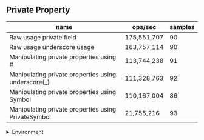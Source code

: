 ## Private Property

|name|ops/sec|samples|
|-|-|-|
|Raw usage private field|175,551,707|90|
|Raw usage underscore usage|163,757,114|90|
|Manipulating private properties using #|113,744,238|91|
|Manipulating private properties using underscore(_)|111,328,763|92|
|Manipulating private properties using Symbol|110,167,004|86|
|Manipulating private properties using PrivateSymbol|21,755,216|93|


<details>
<summary>Environment</summary>

* __Machine:__ linux x64 | 2 vCPUs | 6.8GB Mem
* __Run:__ Tue Oct 10 2023 21:18:43 GMT+0000 (Coordinated Universal Time)
</details>

<!--
{"environment":{"platform":"linux","arch":"x64","cpus":2,"totalMemory":6.759754180908203},"benchmarks":"[{\"timeStamp\":1696972693425,\"currentTarget\":{\"0\":{\"name\":\"Raw usage private field\",\"options\":{\"async\":false,\"defer\":false,\"delay\":0.005,\"initCount\":1,\"maxTime\":5,\"minSamples\":5,\"minTime\":0.05},\"async\":false,\"defer\":false,\"delay\":0.005,\"initCount\":1,\"maxTime\":5,\"minSamples\":5,\"minTime\":0.05,\"id\":1,\"stats\":{\"moe\":1.872739511625615e-10,\"rme\":3.2876261751340445,\"sem\":9.554793426661301e-11,\"deviation\":9.064472940196413e-10,\"mean\":5.696327416389605e-9,\"sample\":[1.3543946207393233e-8,5.657507891218882e-9,7.659324332103042e-9,5.426993445606005e-9,5.4968221412910495e-9,5.6521488858647094e-9,5.551637009086285e-9,5.397523909920684e-9,5.419701263454163e-9,5.3687054266381865e-9,5.499632318202044e-9,5.8807265388066486e-9,5.365370990028649e-9,5.31596045306673e-9,5.5711770384157045e-9,5.386416898682818e-9,5.268100230143625e-9,5.429034532799687e-9,5.530487412138018e-9,5.808748271734148e-9,5.582433356630485e-9,5.229609798061008e-9,5.368656797929062e-9,5.405312917996456e-9,5.4235210703043854e-9,5.46938022557452e-9,5.401341840928045e-9,5.410993136129505e-9,5.483294211765903e-9,5.736071995912819e-9,5.428044421200561e-9,5.3474677843741215e-9,5.469057136526384e-9,5.4741848723871214e-9,5.282389520742213e-9,5.3212446265601296e-9,5.3012751178284916e-9,5.368781864657372e-9,5.230464420704463e-9,5.479208594418814e-9,5.479510839012232e-9,5.428909466071377e-9,5.373086348779005e-9,5.3768801437600354e-9,5.340338772415866e-9,5.330833492619708e-9,5.270122142251314e-9,5.235946720739962e-9,5.2741533655742135e-9,5.447761057722244e-9,5.729614043462919e-9,5.449058303410199e-9,5.209258079246144e-9,5.400882438406775e-9,5.392704290250939e-9,5.326376740903713e-9,5.23292046327238e-9,5.355882230847465e-9,5.326563648062434e-9,5.280535918138608e-9,6.298208244255796e-9,5.820320160235787e-9,5.9686567799248635e-9,6.080897694016065e-9,5.966902799975093e-9,5.867053488034206e-9,5.8820085514435745e-9,5.701976794869134e-9,5.6519950600884205e-9,5.551222005438054e-9,5.709947279935241e-9,5.572943709915108e-9,5.688038772079122e-9,5.8220325245438885e-9,6.0565502604869336e-9,5.868257332032628e-9,5.883565350048776e-9,5.675522530563108e-9,6.128388717075904e-9,6.150338633014384e-9,6.0881937151040915e-9,5.8081880072230645e-9,5.893777579443326e-9,5.952829863633534e-9,5.898427011768613e-9,5.838554764523963e-9,6.0357315427883514e-9,6.049513896095809e-9,6.052253678988771e-9,6.003133315344859e-9],\"variance\":8.2164669683553e-19},\"times\":{\"cycle\":0.054888671718846954,\"elapsed\":6.071,\"period\":5.696327416389605e-9,\"timeStamp\":1696972687354},\"_timerId\":{\"_idleTimeout\":5,\"_idlePrev\":null,\"_idleNext\":null,\"_idleStart\":86,\"_repeat\":null,\"_destroyed\":true},\"events\":{\"complete\":[]},\"running\":false,\"count\":9635800,\"cycles\":5,\"hz\":175551706.72296274},\"1\":{\"name\":\"Raw usage underscore usage\",\"options\":{\"async\":false,\"defer\":false,\"delay\":0.005,\"initCount\":1,\"maxTime\":5,\"minSamples\":5,\"minTime\":0.05},\"async\":false,\"defer\":false,\"delay\":0.005,\"initCount\":1,\"maxTime\":5,\"minSamples\":5,\"minTime\":0.05,\"id\":2,\"stats\":{\"moe\":5.0011414827796945e-11,\"rme\":0.8189724976102862,\"sem\":2.551602797336579e-11,\"deviation\":2.4206629570921826e-10,\"mean\":6.106604919423707e-9,\"sample\":[6.164205912125404e-9,6.1125753142829774e-9,6.3253933864625805e-9,6.022485424982808e-9,6.0471127388563194e-9,6.113141811665837e-9,5.965949342556947e-9,5.910494939443861e-9,5.918614768871839e-9,5.995109640092066e-9,5.836979915122125e-9,5.789415497759012e-9,5.8103842401231645e-9,5.905084299757533e-9,6.671603845533888e-9,6.0261334089727226e-9,5.959616768022309e-9,6.108860687395733e-9,6.047880302944867e-9,6.015721373652317e-9,5.9607559154502e-9,5.908501855955947e-9,5.988973394642248e-9,6.12814690900889e-9,5.983539661411209e-9,6.0426516162508496e-9,5.893191258866126e-9,6.003247367572688e-9,5.8728682991788455e-9,5.916555856100618e-9,5.799994987751317e-9,5.929667784739867e-9,5.951346329866338e-9,5.925122358673098e-9,6.080802688843589e-9,6.105215301711739e-9,6.0257347073729605e-9,6.061869489018334e-9,5.981135832508876e-9,5.914323013227211e-9,5.955139804715956e-9,6.0970815612471155e-9,5.9659392640765866e-9,5.846462064397143e-9,6.059568411213995e-9,5.970883277828375e-9,5.78884239268804e-9,5.726244532804313e-9,6.157469475120735e-9,6.243135753907703e-9,6.214918274715655e-9,6.0155618930124125e-9,6.0193895422848675e-9,6.590653864927872e-9,6.200393803265822e-9,6.3097093522295106e-9,6.267924285427058e-9,6.352633680374597e-9,7.166759564139411e-9,6.1484130252395205e-9,6.437855691664688e-9,6.475516930863434e-9,6.827739720760791e-9,6.401174119253926e-9,6.506217865363027e-9,6.161433708169795e-9,6.318526581150869e-9,6.2506200664236865e-9,6.111663103983086e-9,5.995523720182104e-9,6.050135928766833e-9,6.146863670822846e-9,6.1174273038829545e-9,5.987686271963475e-9,5.965882306705192e-9,6.017920042102888e-9,6.074024647732897e-9,5.871250709831241e-9,6.197090161810197e-9,6.255256624284686e-9,6.3908986677101254e-9,6.09377791979149e-9,6.148811726839282e-9,6.049668878321398e-9,6.120503115853002e-9,6.90637734600293e-9,6.165477909368291e-9,6.0171682048004815e-9,6.193319469909136e-9,6.0210982634267036e-9],\"variance\":5.859609151838269e-20},\"times\":{\"cycle\":0.05360680075213642,\"elapsed\":5.942,\"period\":6.106604919423707e-9,\"timeStamp\":1696972693447},\"_timerId\":{\"_idleTimeout\":5,\"_idlePrev\":null,\"_idleNext\":null,\"_idleStart\":6180,\"_repeat\":null,\"_destroyed\":true},\"events\":{\"complete\":[]},\"running\":false,\"count\":8778495,\"cycles\":6,\"hz\":163757114.33684367},\"2\":{\"name\":\"Manipulating private properties using #\",\"options\":{\"async\":false,\"defer\":false,\"delay\":0.005,\"initCount\":1,\"maxTime\":5,\"minSamples\":5,\"minTime\":0.05},\"async\":false,\"defer\":false,\"delay\":0.005,\"initCount\":1,\"maxTime\":5,\"minSamples\":5,\"minTime\":0.05,\"id\":3,\"stats\":{\"moe\":7.057643925239052e-11,\"rme\":0.8027663296717585,\"sem\":3.600838737366863e-11,\"deviation\":3.434981229554948e-10,\"mean\":8.791654139411698e-9,\"sample\":[8.99394582549308e-9,8.72172456301821e-9,9.00222993126579e-9,8.64981121109858e-9,8.440151410254002e-9,8.503983146200955e-9,8.387872418975284e-9,8.93632783923731e-9,8.43065967882502e-9,8.31541331718078e-9,8.339159953821923e-9,8.36827792547265e-9,8.553352053699677e-9,8.69309834497744e-9,9.006727150220377e-9,9.098356201737586e-9,8.990038766740296e-9,8.460930533817651e-9,8.392443671361835e-9,8.671326015311922e-9,8.955902874179264e-9,8.958609910459824e-9,9.673848841074852e-9,8.809058370634863e-9,8.797850250054223e-9,8.859041154544372e-9,8.606140581676071e-9,8.302729517886742e-9,8.767345747625648e-9,8.907240925898844e-9,8.697093039186331e-9,8.994231536774593e-9,8.588676401213149e-9,8.968959702463699e-9,8.86301917737129e-9,8.706914463925936e-9,8.842402290020643e-9,8.491814681578254e-9,8.591713728932572e-9,8.862821101545884e-9,8.293700231385577e-9,8.642934321687685e-9,8.476512828876022e-9,8.600924584940361e-9,8.537868631490822e-9,8.78829441198385e-9,8.841348856755854e-9,8.795278400524505e-9,9.02492074491036e-9,9.859388447491584e-9,8.877614229503196e-9,8.861982415488473e-9,9.05413791953698e-9,9.270855486188669e-9,8.98081470567748e-9,8.848199144114359e-9,8.782089521689798e-9,8.76231445659713e-9,8.413740619046378e-9,8.499493256013335e-9,8.845343550964744e-9,8.756536914896391e-9,8.854851355647455e-9,8.774298374160612e-9,8.6847324474282e-9,8.670107353796107e-9,9.097204060686472e-9,8.70846919409219e-9,8.756305991496606e-9,8.636053992828995e-9,8.784796557970356e-9,8.282858386018752e-9,1.0539286524274358e-8,9.995783956056218e-9,8.891777146209341e-9,8.654871691432196e-9,8.663356104350306e-9,8.673161187834315e-9,8.656885462323833e-9,8.579782301462822e-9,8.634172272487632e-9,8.763024228304837e-9,8.887732933044098e-9,8.988473802656394e-9,8.865597464365334e-9,8.667482849109467e-9,8.864821502319303e-9,8.746170781636919e-9,8.865118781120602e-9,8.822019462270352e-9,9.01579258555968e-9],\"variance\":1.1799096047394825e-19},\"times\":{\"cycle\":0.05326235518963994,\"elapsed\":5.93,\"period\":8.791654139411698e-9,\"timeStamp\":1696972699395},\"_timerId\":{\"_idleTimeout\":5,\"_idlePrev\":null,\"_idleNext\":null,\"_idleStart\":12128,\"_repeat\":null,\"_destroyed\":true},\"events\":{\"complete\":[]},\"running\":false,\"count\":6058286,\"cycles\":7,\"hz\":113744237.90366668},\"3\":{\"name\":\"Manipulating private properties using underscore(_)\",\"options\":{\"async\":false,\"defer\":false,\"delay\":0.005,\"initCount\":1,\"maxTime\":5,\"minSamples\":5,\"minTime\":0.05},\"async\":false,\"defer\":false,\"delay\":0.005,\"initCount\":1,\"maxTime\":5,\"minSamples\":5,\"minTime\":0.05,\"id\":4,\"stats\":{\"moe\":7.286466027136564e-11,\"rme\":0.811193252753791,\"sem\":3.717584707722737e-11,\"deviation\":3.5657819863764e-10,\"mean\":8.982404627258548e-9,\"sample\":[8.866543312997599e-9,8.791416931010327e-9,8.780604907869848e-9,8.756391658286746e-9,8.76085296054404e-9,8.822645696919057e-9,8.88900470325281e-9,8.903875477515568e-9,8.805080576706547e-9,8.811469189354704e-9,8.740356190602967e-9,8.794108012472562e-9,8.727252805726966e-9,8.840665154661892e-9,8.783924137237112e-9,8.754676211609533e-9,8.725150063664426e-9,8.78031676426347e-9,8.66289962344397e-9,8.817585151163966e-9,8.94923876889603e-9,9.092014880182908e-9,8.927096959541487e-9,8.893302223728727e-9,8.820545308979733e-9,8.787127009421002e-9,8.771162347887671e-9,8.781292076376178e-9,8.786391247651765e-9,8.836407306080146e-9,8.74154263234686e-9,8.796863362024049e-9,8.987978679335e-9,8.865188424311418e-9,8.88664597522057e-9,8.728880514513072e-9,8.882778777139985e-9,8.728572350106933e-9,8.82064797341265e-9,8.941880980096276e-9,8.942958956641902e-9,8.692929825609061e-9,8.709271094503809e-9,8.747754172753098e-9,8.657697787735468e-9,8.774259391613993e-9,8.606175984290973e-9,8.652786834586894e-9,8.595447208836395e-9,8.598646916995635e-9,8.623064625720554e-9,8.823847681571888e-9,8.757456132771119e-9,8.921330469451942e-9,8.974204192370561e-9,9.055242875815562e-9,9.115337501623381e-9,8.959197561103732e-9,8.956853218778078e-9,8.935361617498673e-9,9.316394329295826e-9,9.430303768657336e-9,9.452805074634476e-9,9.099013343467455e-9,9.307890120995167e-9,9.507389871435042e-9,1.0392279771530572e-8,9.9667406592049e-9,9.60478693451361e-9,9.57070131614092e-9,9.045266972869042e-9,9.475306380611617e-9,9.0449762614165e-9,1.0857140388307684e-8,9.181198446413357e-9,9.100809971043496e-9,9.170897610536657e-9,9.099920383732274e-9,9.055670473178661e-9,9.119716481902058e-9,8.890614297767578e-9,9.032517761374663e-9,8.910103942605107e-9,8.692894235272318e-9,8.959829289580946e-9,9.092937491220053e-9,9.003822025730102e-9,9.135937975625069e-9,9.618884985549126e-9,9.02262741212224e-9,9.194851789346957e-9,9.086794564876478e-9],\"variance\":1.2714801174366427e-19},\"times\":{\"cycle\":0.05249571466220847,\"elapsed\":5.976,\"period\":8.982404627258548e-9,\"timeStamp\":1696972705331},\"_timerId\":{\"_idleTimeout\":5,\"_idlePrev\":null,\"_idleNext\":null,\"_idleStart\":18064,\"_repeat\":null,\"_destroyed\":true},\"events\":{\"complete\":[]},\"running\":false,\"count\":5844283,\"cycles\":7,\"hz\":111328763.45442505},\"4\":{\"name\":\"Manipulating private properties using Symbol\",\"options\":{\"async\":false,\"defer\":false,\"delay\":0.005,\"initCount\":1,\"maxTime\":5,\"minSamples\":5,\"minTime\":0.05},\"async\":false,\"defer\":false,\"delay\":0.005,\"initCount\":1,\"maxTime\":5,\"minSamples\":5,\"minTime\":0.05,\"id\":5,\"stats\":{\"moe\":8.340816759257019e-11,\"rme\":0.9188827906760779,\"sem\":4.255518754722969e-11,\"deviation\":3.946405743172777e-10,\"mean\":9.077128055821104e-9,\"sample\":[1.0172944974942076e-8,1.0003498547905593e-8,1.0278858529207524e-8,9.724263812817269e-9,9.280994183246749e-9,8.934885711033491e-9,8.896310651149971e-9,8.855735195790034e-9,8.740349554506138e-9,8.785034669319984e-9,8.849145224046573e-9,9.056953795318427e-9,9.269024804625883e-9,8.868710235615821e-9,9.072693250845726e-9,8.8423846455107e-9,8.737240023770853e-9,8.802695637014473e-9,9.058753029438614e-9,8.834121968508861e-9,8.806748455540925e-9,8.903385669502004e-9,9.70384029928076e-9,9.458264231679867e-9,8.958954054547887e-9,8.936628703409007e-9,9.22056636396445e-9,9.080851118092994e-9,9.068046510376688e-9,8.871487694112033e-9,9.128750573396699e-9,8.99902719079463e-9,8.944542189245193e-9,8.922653894782885e-9,8.86542619663917e-9,8.743301870609563e-9,8.845197215274693e-9,8.9423934145935e-9,8.825824354922163e-9,8.819989770567953e-9,8.934309349146109e-9,8.963903501889203e-9,9.027023834336072e-9,8.976238733762404e-9,8.880706014656417e-9,8.80197970537547e-9,8.855670027763057e-9,8.725816295762297e-9,8.698903229831317e-9,8.725348405186307e-9,8.691098055140356e-9,9.691515193405967e-9,9.582872966364555e-9,9.776344769787716e-9,1.0795079185422625e-8,9.142895430314236e-9,9.099867117097657e-9,9.079631764024847e-9,9.127204879861069e-9,9.106001676156245e-9,9.258501654556294e-9,9.424877787473757e-9,9.20835365168782e-9,9.133736878029394e-9,9.425188826777028e-9,9.281087082364936e-9,8.996685530624412e-9,9.66331343257791e-9,9.165221658703485e-9,8.887576917427705e-9,9.02417881303946e-9,9.935584278691216e-9,9.117285836479727e-9,8.935720099186977e-9,8.82434763826129e-9,8.804665243949854e-9,8.698943503166552e-9,8.837429087358845e-9,8.767140745097442e-9,8.74439117692722e-9,8.785936188644952e-9,8.731963585764534e-9,8.817176511951983e-9,8.812931219970691e-9,8.81962430338509e-9,8.738262797284698e-9],\"variance\":1.557411828974708e-19},\"times\":{\"cycle\":0.053028591179234946,\"elapsed\":5.87,\"period\":9.077128055821104e-9,\"timeStamp\":1696972711313},\"_timerId\":{\"_idleTimeout\":5,\"_idlePrev\":null,\"_idleNext\":null,\"_idleStart\":24046,\"_repeat\":null,\"_destroyed\":true},\"events\":{\"complete\":[]},\"running\":false,\"count\":5842001,\"cycles\":6,\"hz\":110167003.68776955},\"5\":{\"name\":\"Manipulating private properties using PrivateSymbol\",\"options\":{\"async\":false,\"defer\":false,\"delay\":0.005,\"initCount\":1,\"maxTime\":5,\"minSamples\":5,\"minTime\":0.05},\"async\":false,\"defer\":false,\"delay\":0.005,\"initCount\":1,\"maxTime\":5,\"minSamples\":5,\"minTime\":0.05,\"id\":6,\"stats\":{\"moe\":3.504743027918863e-10,\"rme\":0.7624644285402173,\"sem\":1.7881341979177872e-10,\"deviation\":1.7244141718507395e-9,\"mean\":4.5965987352733274e-8,\"sample\":[4.6736657941966914e-8,4.744590593925174e-8,4.512520350539726e-8,4.581324517900415e-8,4.500090267740566e-8,4.5632167912325666e-8,4.59745050123078e-8,4.572129695694053e-8,4.6036135885269883e-8,4.515039420641432e-8,4.5385230637508475e-8,4.545078484534979e-8,4.612969480218329e-8,4.519418679319325e-8,4.5358116906282325e-8,4.537996860618601e-8,4.5127116406835286e-8,4.4918075523527526e-8,4.524799596874888e-8,4.5002100353180407e-8,4.5035100424529986e-8,4.505739932918781e-8,4.5312122712674717e-8,4.512010049714201e-8,4.488051759056232e-8,4.4720113143893314e-8,4.510923497842037e-8,4.518235635695188e-8,4.557958279970574e-8,4.51013084934513e-8,4.533741621527265e-8,4.52233255968465e-8,4.5819164815669144e-8,4.5156349470706743e-8,4.622253740143105e-8,4.617239392314694e-8,4.596006476561651e-8,4.723653254579104e-8,4.601172140097505e-8,4.7191199286081986e-8,4.6211760944338266e-8,4.6242309083039286e-8,4.772487170672362e-8,4.6726551409044034e-8,4.74944630385334e-8,4.676965901864772e-8,4.68679848381483e-8,4.571228818918115e-8,4.6228504530565064e-8,4.56554650887321e-8,4.6013680756810096e-8,4.774580208012341e-8,4.499015601816145e-8,4.531657579411801e-8,4.522038656309393e-8,4.5073341360754815e-8,4.6230552948028975e-8,4.61855750442191e-8,5.212134735994614e-8,4.5484729493114646e-8,4.723991777830423e-8,4.533394370236316e-8,4.5414279072832815e-8,5.912526785284882e-8,4.492424774095178e-8,4.4985079505316084e-8,4.634419825831079e-8,4.498792858682351e-8,4.525280588661742e-8,4.502925496384988e-8,4.470595234490363e-8,4.508465307823707e-8,4.513435035776056e-8,4.573473171965537e-8,4.489414491039509e-8,4.5438327493859206e-8,4.47491481255199e-8,4.4832957790131614e-8,4.48053469039506e-8,4.505909150013626e-8,4.502925496384988e-8,4.603532362324081e-8,4.4969403768019394e-8,4.620472418504156e-8,4.671230154842548e-8,4.723555286787351e-8,4.709296163759399e-8,4.6446176495211156e-8,4.595489919114228e-8,4.707657429788265e-8,4.602819869293153e-8,4.6318013248807914e-8,4.738357863874644e-8],\"variance\":2.9736042360796714e-18},\"times\":{\"cycle\":0.051611437987421266,\"elapsed\":5.982,\"period\":4.5965987352733274e-8,\"timeStamp\":1696972717189},\"_timerId\":{\"_idleTimeout\":5,\"_idlePrev\":null,\"_idleNext\":null,\"_idleStart\":29922,\"_repeat\":null,\"_destroyed\":true},\"events\":{\"complete\":[]},\"running\":false,\"count\":1122818,\"cycles\":6,\"hz\":21755216.358700432},\"options\":{},\"events\":{\"start\":[null],\"cycle\":[null,null],\"complete\":[null,null]},\"length\":6,\"running\":false},\"type\":\"cycle\",\"target\":{\"name\":\"Raw usage private field\",\"options\":{\"async\":false,\"defer\":false,\"delay\":0.005,\"initCount\":1,\"maxTime\":5,\"minSamples\":5,\"minTime\":0.05},\"async\":false,\"defer\":false,\"delay\":0.005,\"initCount\":1,\"maxTime\":5,\"minSamples\":5,\"minTime\":0.05,\"id\":1,\"stats\":{\"moe\":1.872739511625615e-10,\"rme\":3.2876261751340445,\"sem\":9.554793426661301e-11,\"deviation\":9.064472940196413e-10,\"mean\":5.696327416389605e-9,\"sample\":[1.3543946207393233e-8,5.657507891218882e-9,7.659324332103042e-9,5.426993445606005e-9,5.4968221412910495e-9,5.6521488858647094e-9,5.551637009086285e-9,5.397523909920684e-9,5.419701263454163e-9,5.3687054266381865e-9,5.499632318202044e-9,5.8807265388066486e-9,5.365370990028649e-9,5.31596045306673e-9,5.5711770384157045e-9,5.386416898682818e-9,5.268100230143625e-9,5.429034532799687e-9,5.530487412138018e-9,5.808748271734148e-9,5.582433356630485e-9,5.229609798061008e-9,5.368656797929062e-9,5.405312917996456e-9,5.4235210703043854e-9,5.46938022557452e-9,5.401341840928045e-9,5.410993136129505e-9,5.483294211765903e-9,5.736071995912819e-9,5.428044421200561e-9,5.3474677843741215e-9,5.469057136526384e-9,5.4741848723871214e-9,5.282389520742213e-9,5.3212446265601296e-9,5.3012751178284916e-9,5.368781864657372e-9,5.230464420704463e-9,5.479208594418814e-9,5.479510839012232e-9,5.428909466071377e-9,5.373086348779005e-9,5.3768801437600354e-9,5.340338772415866e-9,5.330833492619708e-9,5.270122142251314e-9,5.235946720739962e-9,5.2741533655742135e-9,5.447761057722244e-9,5.729614043462919e-9,5.449058303410199e-9,5.209258079246144e-9,5.400882438406775e-9,5.392704290250939e-9,5.326376740903713e-9,5.23292046327238e-9,5.355882230847465e-9,5.326563648062434e-9,5.280535918138608e-9,6.298208244255796e-9,5.820320160235787e-9,5.9686567799248635e-9,6.080897694016065e-9,5.966902799975093e-9,5.867053488034206e-9,5.8820085514435745e-9,5.701976794869134e-9,5.6519950600884205e-9,5.551222005438054e-9,5.709947279935241e-9,5.572943709915108e-9,5.688038772079122e-9,5.8220325245438885e-9,6.0565502604869336e-9,5.868257332032628e-9,5.883565350048776e-9,5.675522530563108e-9,6.128388717075904e-9,6.150338633014384e-9,6.0881937151040915e-9,5.8081880072230645e-9,5.893777579443326e-9,5.952829863633534e-9,5.898427011768613e-9,5.838554764523963e-9,6.0357315427883514e-9,6.049513896095809e-9,6.052253678988771e-9,6.003133315344859e-9],\"variance\":8.2164669683553e-19},\"times\":{\"cycle\":0.054888671718846954,\"elapsed\":6.071,\"period\":5.696327416389605e-9,\"timeStamp\":1696972687354},\"_timerId\":{\"_idleTimeout\":5,\"_idlePrev\":null,\"_idleNext\":null,\"_idleStart\":86,\"_repeat\":null,\"_destroyed\":true},\"events\":{\"complete\":[]},\"running\":false,\"count\":9635800,\"cycles\":5,\"hz\":175551706.72296274},\"aborted\":false},{\"timeStamp\":1696972699389,\"currentTarget\":{\"0\":{\"name\":\"Raw usage private field\",\"options\":{\"async\":false,\"defer\":false,\"delay\":0.005,\"initCount\":1,\"maxTime\":5,\"minSamples\":5,\"minTime\":0.05},\"async\":false,\"defer\":false,\"delay\":0.005,\"initCount\":1,\"maxTime\":5,\"minSamples\":5,\"minTime\":0.05,\"id\":1,\"stats\":{\"moe\":1.872739511625615e-10,\"rme\":3.2876261751340445,\"sem\":9.554793426661301e-11,\"deviation\":9.064472940196413e-10,\"mean\":5.696327416389605e-9,\"sample\":[1.3543946207393233e-8,5.657507891218882e-9,7.659324332103042e-9,5.426993445606005e-9,5.4968221412910495e-9,5.6521488858647094e-9,5.551637009086285e-9,5.397523909920684e-9,5.419701263454163e-9,5.3687054266381865e-9,5.499632318202044e-9,5.8807265388066486e-9,5.365370990028649e-9,5.31596045306673e-9,5.5711770384157045e-9,5.386416898682818e-9,5.268100230143625e-9,5.429034532799687e-9,5.530487412138018e-9,5.808748271734148e-9,5.582433356630485e-9,5.229609798061008e-9,5.368656797929062e-9,5.405312917996456e-9,5.4235210703043854e-9,5.46938022557452e-9,5.401341840928045e-9,5.410993136129505e-9,5.483294211765903e-9,5.736071995912819e-9,5.428044421200561e-9,5.3474677843741215e-9,5.469057136526384e-9,5.4741848723871214e-9,5.282389520742213e-9,5.3212446265601296e-9,5.3012751178284916e-9,5.368781864657372e-9,5.230464420704463e-9,5.479208594418814e-9,5.479510839012232e-9,5.428909466071377e-9,5.373086348779005e-9,5.3768801437600354e-9,5.340338772415866e-9,5.330833492619708e-9,5.270122142251314e-9,5.235946720739962e-9,5.2741533655742135e-9,5.447761057722244e-9,5.729614043462919e-9,5.449058303410199e-9,5.209258079246144e-9,5.400882438406775e-9,5.392704290250939e-9,5.326376740903713e-9,5.23292046327238e-9,5.355882230847465e-9,5.326563648062434e-9,5.280535918138608e-9,6.298208244255796e-9,5.820320160235787e-9,5.9686567799248635e-9,6.080897694016065e-9,5.966902799975093e-9,5.867053488034206e-9,5.8820085514435745e-9,5.701976794869134e-9,5.6519950600884205e-9,5.551222005438054e-9,5.709947279935241e-9,5.572943709915108e-9,5.688038772079122e-9,5.8220325245438885e-9,6.0565502604869336e-9,5.868257332032628e-9,5.883565350048776e-9,5.675522530563108e-9,6.128388717075904e-9,6.150338633014384e-9,6.0881937151040915e-9,5.8081880072230645e-9,5.893777579443326e-9,5.952829863633534e-9,5.898427011768613e-9,5.838554764523963e-9,6.0357315427883514e-9,6.049513896095809e-9,6.052253678988771e-9,6.003133315344859e-9],\"variance\":8.2164669683553e-19},\"times\":{\"cycle\":0.054888671718846954,\"elapsed\":6.071,\"period\":5.696327416389605e-9,\"timeStamp\":1696972687354},\"_timerId\":{\"_idleTimeout\":5,\"_idlePrev\":null,\"_idleNext\":null,\"_idleStart\":86,\"_repeat\":null,\"_destroyed\":true},\"events\":{\"complete\":[]},\"running\":false,\"count\":9635800,\"cycles\":5,\"hz\":175551706.72296274},\"1\":{\"name\":\"Raw usage underscore usage\",\"options\":{\"async\":false,\"defer\":false,\"delay\":0.005,\"initCount\":1,\"maxTime\":5,\"minSamples\":5,\"minTime\":0.05},\"async\":false,\"defer\":false,\"delay\":0.005,\"initCount\":1,\"maxTime\":5,\"minSamples\":5,\"minTime\":0.05,\"id\":2,\"stats\":{\"moe\":5.0011414827796945e-11,\"rme\":0.8189724976102862,\"sem\":2.551602797336579e-11,\"deviation\":2.4206629570921826e-10,\"mean\":6.106604919423707e-9,\"sample\":[6.164205912125404e-9,6.1125753142829774e-9,6.3253933864625805e-9,6.022485424982808e-9,6.0471127388563194e-9,6.113141811665837e-9,5.965949342556947e-9,5.910494939443861e-9,5.918614768871839e-9,5.995109640092066e-9,5.836979915122125e-9,5.789415497759012e-9,5.8103842401231645e-9,5.905084299757533e-9,6.671603845533888e-9,6.0261334089727226e-9,5.959616768022309e-9,6.108860687395733e-9,6.047880302944867e-9,6.015721373652317e-9,5.9607559154502e-9,5.908501855955947e-9,5.988973394642248e-9,6.12814690900889e-9,5.983539661411209e-9,6.0426516162508496e-9,5.893191258866126e-9,6.003247367572688e-9,5.8728682991788455e-9,5.916555856100618e-9,5.799994987751317e-9,5.929667784739867e-9,5.951346329866338e-9,5.925122358673098e-9,6.080802688843589e-9,6.105215301711739e-9,6.0257347073729605e-9,6.061869489018334e-9,5.981135832508876e-9,5.914323013227211e-9,5.955139804715956e-9,6.0970815612471155e-9,5.9659392640765866e-9,5.846462064397143e-9,6.059568411213995e-9,5.970883277828375e-9,5.78884239268804e-9,5.726244532804313e-9,6.157469475120735e-9,6.243135753907703e-9,6.214918274715655e-9,6.0155618930124125e-9,6.0193895422848675e-9,6.590653864927872e-9,6.200393803265822e-9,6.3097093522295106e-9,6.267924285427058e-9,6.352633680374597e-9,7.166759564139411e-9,6.1484130252395205e-9,6.437855691664688e-9,6.475516930863434e-9,6.827739720760791e-9,6.401174119253926e-9,6.506217865363027e-9,6.161433708169795e-9,6.318526581150869e-9,6.2506200664236865e-9,6.111663103983086e-9,5.995523720182104e-9,6.050135928766833e-9,6.146863670822846e-9,6.1174273038829545e-9,5.987686271963475e-9,5.965882306705192e-9,6.017920042102888e-9,6.074024647732897e-9,5.871250709831241e-9,6.197090161810197e-9,6.255256624284686e-9,6.3908986677101254e-9,6.09377791979149e-9,6.148811726839282e-9,6.049668878321398e-9,6.120503115853002e-9,6.90637734600293e-9,6.165477909368291e-9,6.0171682048004815e-9,6.193319469909136e-9,6.0210982634267036e-9],\"variance\":5.859609151838269e-20},\"times\":{\"cycle\":0.05360680075213642,\"elapsed\":5.942,\"period\":6.106604919423707e-9,\"timeStamp\":1696972693447},\"_timerId\":{\"_idleTimeout\":5,\"_idlePrev\":null,\"_idleNext\":null,\"_idleStart\":6180,\"_repeat\":null,\"_destroyed\":true},\"events\":{\"complete\":[]},\"running\":false,\"count\":8778495,\"cycles\":6,\"hz\":163757114.33684367},\"2\":{\"name\":\"Manipulating private properties using #\",\"options\":{\"async\":false,\"defer\":false,\"delay\":0.005,\"initCount\":1,\"maxTime\":5,\"minSamples\":5,\"minTime\":0.05},\"async\":false,\"defer\":false,\"delay\":0.005,\"initCount\":1,\"maxTime\":5,\"minSamples\":5,\"minTime\":0.05,\"id\":3,\"stats\":{\"moe\":7.057643925239052e-11,\"rme\":0.8027663296717585,\"sem\":3.600838737366863e-11,\"deviation\":3.434981229554948e-10,\"mean\":8.791654139411698e-9,\"sample\":[8.99394582549308e-9,8.72172456301821e-9,9.00222993126579e-9,8.64981121109858e-9,8.440151410254002e-9,8.503983146200955e-9,8.387872418975284e-9,8.93632783923731e-9,8.43065967882502e-9,8.31541331718078e-9,8.339159953821923e-9,8.36827792547265e-9,8.553352053699677e-9,8.69309834497744e-9,9.006727150220377e-9,9.098356201737586e-9,8.990038766740296e-9,8.460930533817651e-9,8.392443671361835e-9,8.671326015311922e-9,8.955902874179264e-9,8.958609910459824e-9,9.673848841074852e-9,8.809058370634863e-9,8.797850250054223e-9,8.859041154544372e-9,8.606140581676071e-9,8.302729517886742e-9,8.767345747625648e-9,8.907240925898844e-9,8.697093039186331e-9,8.994231536774593e-9,8.588676401213149e-9,8.968959702463699e-9,8.86301917737129e-9,8.706914463925936e-9,8.842402290020643e-9,8.491814681578254e-9,8.591713728932572e-9,8.862821101545884e-9,8.293700231385577e-9,8.642934321687685e-9,8.476512828876022e-9,8.600924584940361e-9,8.537868631490822e-9,8.78829441198385e-9,8.841348856755854e-9,8.795278400524505e-9,9.02492074491036e-9,9.859388447491584e-9,8.877614229503196e-9,8.861982415488473e-9,9.05413791953698e-9,9.270855486188669e-9,8.98081470567748e-9,8.848199144114359e-9,8.782089521689798e-9,8.76231445659713e-9,8.413740619046378e-9,8.499493256013335e-9,8.845343550964744e-9,8.756536914896391e-9,8.854851355647455e-9,8.774298374160612e-9,8.6847324474282e-9,8.670107353796107e-9,9.097204060686472e-9,8.70846919409219e-9,8.756305991496606e-9,8.636053992828995e-9,8.784796557970356e-9,8.282858386018752e-9,1.0539286524274358e-8,9.995783956056218e-9,8.891777146209341e-9,8.654871691432196e-9,8.663356104350306e-9,8.673161187834315e-9,8.656885462323833e-9,8.579782301462822e-9,8.634172272487632e-9,8.763024228304837e-9,8.887732933044098e-9,8.988473802656394e-9,8.865597464365334e-9,8.667482849109467e-9,8.864821502319303e-9,8.746170781636919e-9,8.865118781120602e-9,8.822019462270352e-9,9.01579258555968e-9],\"variance\":1.1799096047394825e-19},\"times\":{\"cycle\":0.05326235518963994,\"elapsed\":5.93,\"period\":8.791654139411698e-9,\"timeStamp\":1696972699395},\"_timerId\":{\"_idleTimeout\":5,\"_idlePrev\":null,\"_idleNext\":null,\"_idleStart\":12128,\"_repeat\":null,\"_destroyed\":true},\"events\":{\"complete\":[]},\"running\":false,\"count\":6058286,\"cycles\":7,\"hz\":113744237.90366668},\"3\":{\"name\":\"Manipulating private properties using underscore(_)\",\"options\":{\"async\":false,\"defer\":false,\"delay\":0.005,\"initCount\":1,\"maxTime\":5,\"minSamples\":5,\"minTime\":0.05},\"async\":false,\"defer\":false,\"delay\":0.005,\"initCount\":1,\"maxTime\":5,\"minSamples\":5,\"minTime\":0.05,\"id\":4,\"stats\":{\"moe\":7.286466027136564e-11,\"rme\":0.811193252753791,\"sem\":3.717584707722737e-11,\"deviation\":3.5657819863764e-10,\"mean\":8.982404627258548e-9,\"sample\":[8.866543312997599e-9,8.791416931010327e-9,8.780604907869848e-9,8.756391658286746e-9,8.76085296054404e-9,8.822645696919057e-9,8.88900470325281e-9,8.903875477515568e-9,8.805080576706547e-9,8.811469189354704e-9,8.740356190602967e-9,8.794108012472562e-9,8.727252805726966e-9,8.840665154661892e-9,8.783924137237112e-9,8.754676211609533e-9,8.725150063664426e-9,8.78031676426347e-9,8.66289962344397e-9,8.817585151163966e-9,8.94923876889603e-9,9.092014880182908e-9,8.927096959541487e-9,8.893302223728727e-9,8.820545308979733e-9,8.787127009421002e-9,8.771162347887671e-9,8.781292076376178e-9,8.786391247651765e-9,8.836407306080146e-9,8.74154263234686e-9,8.796863362024049e-9,8.987978679335e-9,8.865188424311418e-9,8.88664597522057e-9,8.728880514513072e-9,8.882778777139985e-9,8.728572350106933e-9,8.82064797341265e-9,8.941880980096276e-9,8.942958956641902e-9,8.692929825609061e-9,8.709271094503809e-9,8.747754172753098e-9,8.657697787735468e-9,8.774259391613993e-9,8.606175984290973e-9,8.652786834586894e-9,8.595447208836395e-9,8.598646916995635e-9,8.623064625720554e-9,8.823847681571888e-9,8.757456132771119e-9,8.921330469451942e-9,8.974204192370561e-9,9.055242875815562e-9,9.115337501623381e-9,8.959197561103732e-9,8.956853218778078e-9,8.935361617498673e-9,9.316394329295826e-9,9.430303768657336e-9,9.452805074634476e-9,9.099013343467455e-9,9.307890120995167e-9,9.507389871435042e-9,1.0392279771530572e-8,9.9667406592049e-9,9.60478693451361e-9,9.57070131614092e-9,9.045266972869042e-9,9.475306380611617e-9,9.0449762614165e-9,1.0857140388307684e-8,9.181198446413357e-9,9.100809971043496e-9,9.170897610536657e-9,9.099920383732274e-9,9.055670473178661e-9,9.119716481902058e-9,8.890614297767578e-9,9.032517761374663e-9,8.910103942605107e-9,8.692894235272318e-9,8.959829289580946e-9,9.092937491220053e-9,9.003822025730102e-9,9.135937975625069e-9,9.618884985549126e-9,9.02262741212224e-9,9.194851789346957e-9,9.086794564876478e-9],\"variance\":1.2714801174366427e-19},\"times\":{\"cycle\":0.05249571466220847,\"elapsed\":5.976,\"period\":8.982404627258548e-9,\"timeStamp\":1696972705331},\"_timerId\":{\"_idleTimeout\":5,\"_idlePrev\":null,\"_idleNext\":null,\"_idleStart\":18064,\"_repeat\":null,\"_destroyed\":true},\"events\":{\"complete\":[]},\"running\":false,\"count\":5844283,\"cycles\":7,\"hz\":111328763.45442505},\"4\":{\"name\":\"Manipulating private properties using Symbol\",\"options\":{\"async\":false,\"defer\":false,\"delay\":0.005,\"initCount\":1,\"maxTime\":5,\"minSamples\":5,\"minTime\":0.05},\"async\":false,\"defer\":false,\"delay\":0.005,\"initCount\":1,\"maxTime\":5,\"minSamples\":5,\"minTime\":0.05,\"id\":5,\"stats\":{\"moe\":8.340816759257019e-11,\"rme\":0.9188827906760779,\"sem\":4.255518754722969e-11,\"deviation\":3.946405743172777e-10,\"mean\":9.077128055821104e-9,\"sample\":[1.0172944974942076e-8,1.0003498547905593e-8,1.0278858529207524e-8,9.724263812817269e-9,9.280994183246749e-9,8.934885711033491e-9,8.896310651149971e-9,8.855735195790034e-9,8.740349554506138e-9,8.785034669319984e-9,8.849145224046573e-9,9.056953795318427e-9,9.269024804625883e-9,8.868710235615821e-9,9.072693250845726e-9,8.8423846455107e-9,8.737240023770853e-9,8.802695637014473e-9,9.058753029438614e-9,8.834121968508861e-9,8.806748455540925e-9,8.903385669502004e-9,9.70384029928076e-9,9.458264231679867e-9,8.958954054547887e-9,8.936628703409007e-9,9.22056636396445e-9,9.080851118092994e-9,9.068046510376688e-9,8.871487694112033e-9,9.128750573396699e-9,8.99902719079463e-9,8.944542189245193e-9,8.922653894782885e-9,8.86542619663917e-9,8.743301870609563e-9,8.845197215274693e-9,8.9423934145935e-9,8.825824354922163e-9,8.819989770567953e-9,8.934309349146109e-9,8.963903501889203e-9,9.027023834336072e-9,8.976238733762404e-9,8.880706014656417e-9,8.80197970537547e-9,8.855670027763057e-9,8.725816295762297e-9,8.698903229831317e-9,8.725348405186307e-9,8.691098055140356e-9,9.691515193405967e-9,9.582872966364555e-9,9.776344769787716e-9,1.0795079185422625e-8,9.142895430314236e-9,9.099867117097657e-9,9.079631764024847e-9,9.127204879861069e-9,9.106001676156245e-9,9.258501654556294e-9,9.424877787473757e-9,9.20835365168782e-9,9.133736878029394e-9,9.425188826777028e-9,9.281087082364936e-9,8.996685530624412e-9,9.66331343257791e-9,9.165221658703485e-9,8.887576917427705e-9,9.02417881303946e-9,9.935584278691216e-9,9.117285836479727e-9,8.935720099186977e-9,8.82434763826129e-9,8.804665243949854e-9,8.698943503166552e-9,8.837429087358845e-9,8.767140745097442e-9,8.74439117692722e-9,8.785936188644952e-9,8.731963585764534e-9,8.817176511951983e-9,8.812931219970691e-9,8.81962430338509e-9,8.738262797284698e-9],\"variance\":1.557411828974708e-19},\"times\":{\"cycle\":0.053028591179234946,\"elapsed\":5.87,\"period\":9.077128055821104e-9,\"timeStamp\":1696972711313},\"_timerId\":{\"_idleTimeout\":5,\"_idlePrev\":null,\"_idleNext\":null,\"_idleStart\":24046,\"_repeat\":null,\"_destroyed\":true},\"events\":{\"complete\":[]},\"running\":false,\"count\":5842001,\"cycles\":6,\"hz\":110167003.68776955},\"5\":{\"name\":\"Manipulating private properties using PrivateSymbol\",\"options\":{\"async\":false,\"defer\":false,\"delay\":0.005,\"initCount\":1,\"maxTime\":5,\"minSamples\":5,\"minTime\":0.05},\"async\":false,\"defer\":false,\"delay\":0.005,\"initCount\":1,\"maxTime\":5,\"minSamples\":5,\"minTime\":0.05,\"id\":6,\"stats\":{\"moe\":3.504743027918863e-10,\"rme\":0.7624644285402173,\"sem\":1.7881341979177872e-10,\"deviation\":1.7244141718507395e-9,\"mean\":4.5965987352733274e-8,\"sample\":[4.6736657941966914e-8,4.744590593925174e-8,4.512520350539726e-8,4.581324517900415e-8,4.500090267740566e-8,4.5632167912325666e-8,4.59745050123078e-8,4.572129695694053e-8,4.6036135885269883e-8,4.515039420641432e-8,4.5385230637508475e-8,4.545078484534979e-8,4.612969480218329e-8,4.519418679319325e-8,4.5358116906282325e-8,4.537996860618601e-8,4.5127116406835286e-8,4.4918075523527526e-8,4.524799596874888e-8,4.5002100353180407e-8,4.5035100424529986e-8,4.505739932918781e-8,4.5312122712674717e-8,4.512010049714201e-8,4.488051759056232e-8,4.4720113143893314e-8,4.510923497842037e-8,4.518235635695188e-8,4.557958279970574e-8,4.51013084934513e-8,4.533741621527265e-8,4.52233255968465e-8,4.5819164815669144e-8,4.5156349470706743e-8,4.622253740143105e-8,4.617239392314694e-8,4.596006476561651e-8,4.723653254579104e-8,4.601172140097505e-8,4.7191199286081986e-8,4.6211760944338266e-8,4.6242309083039286e-8,4.772487170672362e-8,4.6726551409044034e-8,4.74944630385334e-8,4.676965901864772e-8,4.68679848381483e-8,4.571228818918115e-8,4.6228504530565064e-8,4.56554650887321e-8,4.6013680756810096e-8,4.774580208012341e-8,4.499015601816145e-8,4.531657579411801e-8,4.522038656309393e-8,4.5073341360754815e-8,4.6230552948028975e-8,4.61855750442191e-8,5.212134735994614e-8,4.5484729493114646e-8,4.723991777830423e-8,4.533394370236316e-8,4.5414279072832815e-8,5.912526785284882e-8,4.492424774095178e-8,4.4985079505316084e-8,4.634419825831079e-8,4.498792858682351e-8,4.525280588661742e-8,4.502925496384988e-8,4.470595234490363e-8,4.508465307823707e-8,4.513435035776056e-8,4.573473171965537e-8,4.489414491039509e-8,4.5438327493859206e-8,4.47491481255199e-8,4.4832957790131614e-8,4.48053469039506e-8,4.505909150013626e-8,4.502925496384988e-8,4.603532362324081e-8,4.4969403768019394e-8,4.620472418504156e-8,4.671230154842548e-8,4.723555286787351e-8,4.709296163759399e-8,4.6446176495211156e-8,4.595489919114228e-8,4.707657429788265e-8,4.602819869293153e-8,4.6318013248807914e-8,4.738357863874644e-8],\"variance\":2.9736042360796714e-18},\"times\":{\"cycle\":0.051611437987421266,\"elapsed\":5.982,\"period\":4.5965987352733274e-8,\"timeStamp\":1696972717189},\"_timerId\":{\"_idleTimeout\":5,\"_idlePrev\":null,\"_idleNext\":null,\"_idleStart\":29922,\"_repeat\":null,\"_destroyed\":true},\"events\":{\"complete\":[]},\"running\":false,\"count\":1122818,\"cycles\":6,\"hz\":21755216.358700432},\"options\":{},\"events\":{\"start\":[null],\"cycle\":[null,null],\"complete\":[null,null]},\"length\":6,\"running\":false},\"type\":\"cycle\",\"target\":{\"name\":\"Raw usage underscore usage\",\"options\":{\"async\":false,\"defer\":false,\"delay\":0.005,\"initCount\":1,\"maxTime\":5,\"minSamples\":5,\"minTime\":0.05},\"async\":false,\"defer\":false,\"delay\":0.005,\"initCount\":1,\"maxTime\":5,\"minSamples\":5,\"minTime\":0.05,\"id\":2,\"stats\":{\"moe\":5.0011414827796945e-11,\"rme\":0.8189724976102862,\"sem\":2.551602797336579e-11,\"deviation\":2.4206629570921826e-10,\"mean\":6.106604919423707e-9,\"sample\":[6.164205912125404e-9,6.1125753142829774e-9,6.3253933864625805e-9,6.022485424982808e-9,6.0471127388563194e-9,6.113141811665837e-9,5.965949342556947e-9,5.910494939443861e-9,5.918614768871839e-9,5.995109640092066e-9,5.836979915122125e-9,5.789415497759012e-9,5.8103842401231645e-9,5.905084299757533e-9,6.671603845533888e-9,6.0261334089727226e-9,5.959616768022309e-9,6.108860687395733e-9,6.047880302944867e-9,6.015721373652317e-9,5.9607559154502e-9,5.908501855955947e-9,5.988973394642248e-9,6.12814690900889e-9,5.983539661411209e-9,6.0426516162508496e-9,5.893191258866126e-9,6.003247367572688e-9,5.8728682991788455e-9,5.916555856100618e-9,5.799994987751317e-9,5.929667784739867e-9,5.951346329866338e-9,5.925122358673098e-9,6.080802688843589e-9,6.105215301711739e-9,6.0257347073729605e-9,6.061869489018334e-9,5.981135832508876e-9,5.914323013227211e-9,5.955139804715956e-9,6.0970815612471155e-9,5.9659392640765866e-9,5.846462064397143e-9,6.059568411213995e-9,5.970883277828375e-9,5.78884239268804e-9,5.726244532804313e-9,6.157469475120735e-9,6.243135753907703e-9,6.214918274715655e-9,6.0155618930124125e-9,6.0193895422848675e-9,6.590653864927872e-9,6.200393803265822e-9,6.3097093522295106e-9,6.267924285427058e-9,6.352633680374597e-9,7.166759564139411e-9,6.1484130252395205e-9,6.437855691664688e-9,6.475516930863434e-9,6.827739720760791e-9,6.401174119253926e-9,6.506217865363027e-9,6.161433708169795e-9,6.318526581150869e-9,6.2506200664236865e-9,6.111663103983086e-9,5.995523720182104e-9,6.050135928766833e-9,6.146863670822846e-9,6.1174273038829545e-9,5.987686271963475e-9,5.965882306705192e-9,6.017920042102888e-9,6.074024647732897e-9,5.871250709831241e-9,6.197090161810197e-9,6.255256624284686e-9,6.3908986677101254e-9,6.09377791979149e-9,6.148811726839282e-9,6.049668878321398e-9,6.120503115853002e-9,6.90637734600293e-9,6.165477909368291e-9,6.0171682048004815e-9,6.193319469909136e-9,6.0210982634267036e-9],\"variance\":5.859609151838269e-20},\"times\":{\"cycle\":0.05360680075213642,\"elapsed\":5.942,\"period\":6.106604919423707e-9,\"timeStamp\":1696972693447},\"_timerId\":{\"_idleTimeout\":5,\"_idlePrev\":null,\"_idleNext\":null,\"_idleStart\":6180,\"_repeat\":null,\"_destroyed\":true},\"events\":{\"complete\":[]},\"running\":false,\"count\":8778495,\"cycles\":6,\"hz\":163757114.33684367},\"aborted\":false},{\"timeStamp\":1696972705325,\"currentTarget\":{\"0\":{\"name\":\"Raw usage private field\",\"options\":{\"async\":false,\"defer\":false,\"delay\":0.005,\"initCount\":1,\"maxTime\":5,\"minSamples\":5,\"minTime\":0.05},\"async\":false,\"defer\":false,\"delay\":0.005,\"initCount\":1,\"maxTime\":5,\"minSamples\":5,\"minTime\":0.05,\"id\":1,\"stats\":{\"moe\":1.872739511625615e-10,\"rme\":3.2876261751340445,\"sem\":9.554793426661301e-11,\"deviation\":9.064472940196413e-10,\"mean\":5.696327416389605e-9,\"sample\":[1.3543946207393233e-8,5.657507891218882e-9,7.659324332103042e-9,5.426993445606005e-9,5.4968221412910495e-9,5.6521488858647094e-9,5.551637009086285e-9,5.397523909920684e-9,5.419701263454163e-9,5.3687054266381865e-9,5.499632318202044e-9,5.8807265388066486e-9,5.365370990028649e-9,5.31596045306673e-9,5.5711770384157045e-9,5.386416898682818e-9,5.268100230143625e-9,5.429034532799687e-9,5.530487412138018e-9,5.808748271734148e-9,5.582433356630485e-9,5.229609798061008e-9,5.368656797929062e-9,5.405312917996456e-9,5.4235210703043854e-9,5.46938022557452e-9,5.401341840928045e-9,5.410993136129505e-9,5.483294211765903e-9,5.736071995912819e-9,5.428044421200561e-9,5.3474677843741215e-9,5.469057136526384e-9,5.4741848723871214e-9,5.282389520742213e-9,5.3212446265601296e-9,5.3012751178284916e-9,5.368781864657372e-9,5.230464420704463e-9,5.479208594418814e-9,5.479510839012232e-9,5.428909466071377e-9,5.373086348779005e-9,5.3768801437600354e-9,5.340338772415866e-9,5.330833492619708e-9,5.270122142251314e-9,5.235946720739962e-9,5.2741533655742135e-9,5.447761057722244e-9,5.729614043462919e-9,5.449058303410199e-9,5.209258079246144e-9,5.400882438406775e-9,5.392704290250939e-9,5.326376740903713e-9,5.23292046327238e-9,5.355882230847465e-9,5.326563648062434e-9,5.280535918138608e-9,6.298208244255796e-9,5.820320160235787e-9,5.9686567799248635e-9,6.080897694016065e-9,5.966902799975093e-9,5.867053488034206e-9,5.8820085514435745e-9,5.701976794869134e-9,5.6519950600884205e-9,5.551222005438054e-9,5.709947279935241e-9,5.572943709915108e-9,5.688038772079122e-9,5.8220325245438885e-9,6.0565502604869336e-9,5.868257332032628e-9,5.883565350048776e-9,5.675522530563108e-9,6.128388717075904e-9,6.150338633014384e-9,6.0881937151040915e-9,5.8081880072230645e-9,5.893777579443326e-9,5.952829863633534e-9,5.898427011768613e-9,5.838554764523963e-9,6.0357315427883514e-9,6.049513896095809e-9,6.052253678988771e-9,6.003133315344859e-9],\"variance\":8.2164669683553e-19},\"times\":{\"cycle\":0.054888671718846954,\"elapsed\":6.071,\"period\":5.696327416389605e-9,\"timeStamp\":1696972687354},\"_timerId\":{\"_idleTimeout\":5,\"_idlePrev\":null,\"_idleNext\":null,\"_idleStart\":86,\"_repeat\":null,\"_destroyed\":true},\"events\":{\"complete\":[]},\"running\":false,\"count\":9635800,\"cycles\":5,\"hz\":175551706.72296274},\"1\":{\"name\":\"Raw usage underscore usage\",\"options\":{\"async\":false,\"defer\":false,\"delay\":0.005,\"initCount\":1,\"maxTime\":5,\"minSamples\":5,\"minTime\":0.05},\"async\":false,\"defer\":false,\"delay\":0.005,\"initCount\":1,\"maxTime\":5,\"minSamples\":5,\"minTime\":0.05,\"id\":2,\"stats\":{\"moe\":5.0011414827796945e-11,\"rme\":0.8189724976102862,\"sem\":2.551602797336579e-11,\"deviation\":2.4206629570921826e-10,\"mean\":6.106604919423707e-9,\"sample\":[6.164205912125404e-9,6.1125753142829774e-9,6.3253933864625805e-9,6.022485424982808e-9,6.0471127388563194e-9,6.113141811665837e-9,5.965949342556947e-9,5.910494939443861e-9,5.918614768871839e-9,5.995109640092066e-9,5.836979915122125e-9,5.789415497759012e-9,5.8103842401231645e-9,5.905084299757533e-9,6.671603845533888e-9,6.0261334089727226e-9,5.959616768022309e-9,6.108860687395733e-9,6.047880302944867e-9,6.015721373652317e-9,5.9607559154502e-9,5.908501855955947e-9,5.988973394642248e-9,6.12814690900889e-9,5.983539661411209e-9,6.0426516162508496e-9,5.893191258866126e-9,6.003247367572688e-9,5.8728682991788455e-9,5.916555856100618e-9,5.799994987751317e-9,5.929667784739867e-9,5.951346329866338e-9,5.925122358673098e-9,6.080802688843589e-9,6.105215301711739e-9,6.0257347073729605e-9,6.061869489018334e-9,5.981135832508876e-9,5.914323013227211e-9,5.955139804715956e-9,6.0970815612471155e-9,5.9659392640765866e-9,5.846462064397143e-9,6.059568411213995e-9,5.970883277828375e-9,5.78884239268804e-9,5.726244532804313e-9,6.157469475120735e-9,6.243135753907703e-9,6.214918274715655e-9,6.0155618930124125e-9,6.0193895422848675e-9,6.590653864927872e-9,6.200393803265822e-9,6.3097093522295106e-9,6.267924285427058e-9,6.352633680374597e-9,7.166759564139411e-9,6.1484130252395205e-9,6.437855691664688e-9,6.475516930863434e-9,6.827739720760791e-9,6.401174119253926e-9,6.506217865363027e-9,6.161433708169795e-9,6.318526581150869e-9,6.2506200664236865e-9,6.111663103983086e-9,5.995523720182104e-9,6.050135928766833e-9,6.146863670822846e-9,6.1174273038829545e-9,5.987686271963475e-9,5.965882306705192e-9,6.017920042102888e-9,6.074024647732897e-9,5.871250709831241e-9,6.197090161810197e-9,6.255256624284686e-9,6.3908986677101254e-9,6.09377791979149e-9,6.148811726839282e-9,6.049668878321398e-9,6.120503115853002e-9,6.90637734600293e-9,6.165477909368291e-9,6.0171682048004815e-9,6.193319469909136e-9,6.0210982634267036e-9],\"variance\":5.859609151838269e-20},\"times\":{\"cycle\":0.05360680075213642,\"elapsed\":5.942,\"period\":6.106604919423707e-9,\"timeStamp\":1696972693447},\"_timerId\":{\"_idleTimeout\":5,\"_idlePrev\":null,\"_idleNext\":null,\"_idleStart\":6180,\"_repeat\":null,\"_destroyed\":true},\"events\":{\"complete\":[]},\"running\":false,\"count\":8778495,\"cycles\":6,\"hz\":163757114.33684367},\"2\":{\"name\":\"Manipulating private properties using #\",\"options\":{\"async\":false,\"defer\":false,\"delay\":0.005,\"initCount\":1,\"maxTime\":5,\"minSamples\":5,\"minTime\":0.05},\"async\":false,\"defer\":false,\"delay\":0.005,\"initCount\":1,\"maxTime\":5,\"minSamples\":5,\"minTime\":0.05,\"id\":3,\"stats\":{\"moe\":7.057643925239052e-11,\"rme\":0.8027663296717585,\"sem\":3.600838737366863e-11,\"deviation\":3.434981229554948e-10,\"mean\":8.791654139411698e-9,\"sample\":[8.99394582549308e-9,8.72172456301821e-9,9.00222993126579e-9,8.64981121109858e-9,8.440151410254002e-9,8.503983146200955e-9,8.387872418975284e-9,8.93632783923731e-9,8.43065967882502e-9,8.31541331718078e-9,8.339159953821923e-9,8.36827792547265e-9,8.553352053699677e-9,8.69309834497744e-9,9.006727150220377e-9,9.098356201737586e-9,8.990038766740296e-9,8.460930533817651e-9,8.392443671361835e-9,8.671326015311922e-9,8.955902874179264e-9,8.958609910459824e-9,9.673848841074852e-9,8.809058370634863e-9,8.797850250054223e-9,8.859041154544372e-9,8.606140581676071e-9,8.302729517886742e-9,8.767345747625648e-9,8.907240925898844e-9,8.697093039186331e-9,8.994231536774593e-9,8.588676401213149e-9,8.968959702463699e-9,8.86301917737129e-9,8.706914463925936e-9,8.842402290020643e-9,8.491814681578254e-9,8.591713728932572e-9,8.862821101545884e-9,8.293700231385577e-9,8.642934321687685e-9,8.476512828876022e-9,8.600924584940361e-9,8.537868631490822e-9,8.78829441198385e-9,8.841348856755854e-9,8.795278400524505e-9,9.02492074491036e-9,9.859388447491584e-9,8.877614229503196e-9,8.861982415488473e-9,9.05413791953698e-9,9.270855486188669e-9,8.98081470567748e-9,8.848199144114359e-9,8.782089521689798e-9,8.76231445659713e-9,8.413740619046378e-9,8.499493256013335e-9,8.845343550964744e-9,8.756536914896391e-9,8.854851355647455e-9,8.774298374160612e-9,8.6847324474282e-9,8.670107353796107e-9,9.097204060686472e-9,8.70846919409219e-9,8.756305991496606e-9,8.636053992828995e-9,8.784796557970356e-9,8.282858386018752e-9,1.0539286524274358e-8,9.995783956056218e-9,8.891777146209341e-9,8.654871691432196e-9,8.663356104350306e-9,8.673161187834315e-9,8.656885462323833e-9,8.579782301462822e-9,8.634172272487632e-9,8.763024228304837e-9,8.887732933044098e-9,8.988473802656394e-9,8.865597464365334e-9,8.667482849109467e-9,8.864821502319303e-9,8.746170781636919e-9,8.865118781120602e-9,8.822019462270352e-9,9.01579258555968e-9],\"variance\":1.1799096047394825e-19},\"times\":{\"cycle\":0.05326235518963994,\"elapsed\":5.93,\"period\":8.791654139411698e-9,\"timeStamp\":1696972699395},\"_timerId\":{\"_idleTimeout\":5,\"_idlePrev\":null,\"_idleNext\":null,\"_idleStart\":12128,\"_repeat\":null,\"_destroyed\":true},\"events\":{\"complete\":[]},\"running\":false,\"count\":6058286,\"cycles\":7,\"hz\":113744237.90366668},\"3\":{\"name\":\"Manipulating private properties using underscore(_)\",\"options\":{\"async\":false,\"defer\":false,\"delay\":0.005,\"initCount\":1,\"maxTime\":5,\"minSamples\":5,\"minTime\":0.05},\"async\":false,\"defer\":false,\"delay\":0.005,\"initCount\":1,\"maxTime\":5,\"minSamples\":5,\"minTime\":0.05,\"id\":4,\"stats\":{\"moe\":7.286466027136564e-11,\"rme\":0.811193252753791,\"sem\":3.717584707722737e-11,\"deviation\":3.5657819863764e-10,\"mean\":8.982404627258548e-9,\"sample\":[8.866543312997599e-9,8.791416931010327e-9,8.780604907869848e-9,8.756391658286746e-9,8.76085296054404e-9,8.822645696919057e-9,8.88900470325281e-9,8.903875477515568e-9,8.805080576706547e-9,8.811469189354704e-9,8.740356190602967e-9,8.794108012472562e-9,8.727252805726966e-9,8.840665154661892e-9,8.783924137237112e-9,8.754676211609533e-9,8.725150063664426e-9,8.78031676426347e-9,8.66289962344397e-9,8.817585151163966e-9,8.94923876889603e-9,9.092014880182908e-9,8.927096959541487e-9,8.893302223728727e-9,8.820545308979733e-9,8.787127009421002e-9,8.771162347887671e-9,8.781292076376178e-9,8.786391247651765e-9,8.836407306080146e-9,8.74154263234686e-9,8.796863362024049e-9,8.987978679335e-9,8.865188424311418e-9,8.88664597522057e-9,8.728880514513072e-9,8.882778777139985e-9,8.728572350106933e-9,8.82064797341265e-9,8.941880980096276e-9,8.942958956641902e-9,8.692929825609061e-9,8.709271094503809e-9,8.747754172753098e-9,8.657697787735468e-9,8.774259391613993e-9,8.606175984290973e-9,8.652786834586894e-9,8.595447208836395e-9,8.598646916995635e-9,8.623064625720554e-9,8.823847681571888e-9,8.757456132771119e-9,8.921330469451942e-9,8.974204192370561e-9,9.055242875815562e-9,9.115337501623381e-9,8.959197561103732e-9,8.956853218778078e-9,8.935361617498673e-9,9.316394329295826e-9,9.430303768657336e-9,9.452805074634476e-9,9.099013343467455e-9,9.307890120995167e-9,9.507389871435042e-9,1.0392279771530572e-8,9.9667406592049e-9,9.60478693451361e-9,9.57070131614092e-9,9.045266972869042e-9,9.475306380611617e-9,9.0449762614165e-9,1.0857140388307684e-8,9.181198446413357e-9,9.100809971043496e-9,9.170897610536657e-9,9.099920383732274e-9,9.055670473178661e-9,9.119716481902058e-9,8.890614297767578e-9,9.032517761374663e-9,8.910103942605107e-9,8.692894235272318e-9,8.959829289580946e-9,9.092937491220053e-9,9.003822025730102e-9,9.135937975625069e-9,9.618884985549126e-9,9.02262741212224e-9,9.194851789346957e-9,9.086794564876478e-9],\"variance\":1.2714801174366427e-19},\"times\":{\"cycle\":0.05249571466220847,\"elapsed\":5.976,\"period\":8.982404627258548e-9,\"timeStamp\":1696972705331},\"_timerId\":{\"_idleTimeout\":5,\"_idlePrev\":null,\"_idleNext\":null,\"_idleStart\":18064,\"_repeat\":null,\"_destroyed\":true},\"events\":{\"complete\":[]},\"running\":false,\"count\":5844283,\"cycles\":7,\"hz\":111328763.45442505},\"4\":{\"name\":\"Manipulating private properties using Symbol\",\"options\":{\"async\":false,\"defer\":false,\"delay\":0.005,\"initCount\":1,\"maxTime\":5,\"minSamples\":5,\"minTime\":0.05},\"async\":false,\"defer\":false,\"delay\":0.005,\"initCount\":1,\"maxTime\":5,\"minSamples\":5,\"minTime\":0.05,\"id\":5,\"stats\":{\"moe\":8.340816759257019e-11,\"rme\":0.9188827906760779,\"sem\":4.255518754722969e-11,\"deviation\":3.946405743172777e-10,\"mean\":9.077128055821104e-9,\"sample\":[1.0172944974942076e-8,1.0003498547905593e-8,1.0278858529207524e-8,9.724263812817269e-9,9.280994183246749e-9,8.934885711033491e-9,8.896310651149971e-9,8.855735195790034e-9,8.740349554506138e-9,8.785034669319984e-9,8.849145224046573e-9,9.056953795318427e-9,9.269024804625883e-9,8.868710235615821e-9,9.072693250845726e-9,8.8423846455107e-9,8.737240023770853e-9,8.802695637014473e-9,9.058753029438614e-9,8.834121968508861e-9,8.806748455540925e-9,8.903385669502004e-9,9.70384029928076e-9,9.458264231679867e-9,8.958954054547887e-9,8.936628703409007e-9,9.22056636396445e-9,9.080851118092994e-9,9.068046510376688e-9,8.871487694112033e-9,9.128750573396699e-9,8.99902719079463e-9,8.944542189245193e-9,8.922653894782885e-9,8.86542619663917e-9,8.743301870609563e-9,8.845197215274693e-9,8.9423934145935e-9,8.825824354922163e-9,8.819989770567953e-9,8.934309349146109e-9,8.963903501889203e-9,9.027023834336072e-9,8.976238733762404e-9,8.880706014656417e-9,8.80197970537547e-9,8.855670027763057e-9,8.725816295762297e-9,8.698903229831317e-9,8.725348405186307e-9,8.691098055140356e-9,9.691515193405967e-9,9.582872966364555e-9,9.776344769787716e-9,1.0795079185422625e-8,9.142895430314236e-9,9.099867117097657e-9,9.079631764024847e-9,9.127204879861069e-9,9.106001676156245e-9,9.258501654556294e-9,9.424877787473757e-9,9.20835365168782e-9,9.133736878029394e-9,9.425188826777028e-9,9.281087082364936e-9,8.996685530624412e-9,9.66331343257791e-9,9.165221658703485e-9,8.887576917427705e-9,9.02417881303946e-9,9.935584278691216e-9,9.117285836479727e-9,8.935720099186977e-9,8.82434763826129e-9,8.804665243949854e-9,8.698943503166552e-9,8.837429087358845e-9,8.767140745097442e-9,8.74439117692722e-9,8.785936188644952e-9,8.731963585764534e-9,8.817176511951983e-9,8.812931219970691e-9,8.81962430338509e-9,8.738262797284698e-9],\"variance\":1.557411828974708e-19},\"times\":{\"cycle\":0.053028591179234946,\"elapsed\":5.87,\"period\":9.077128055821104e-9,\"timeStamp\":1696972711313},\"_timerId\":{\"_idleTimeout\":5,\"_idlePrev\":null,\"_idleNext\":null,\"_idleStart\":24046,\"_repeat\":null,\"_destroyed\":true},\"events\":{\"complete\":[]},\"running\":false,\"count\":5842001,\"cycles\":6,\"hz\":110167003.68776955},\"5\":{\"name\":\"Manipulating private properties using PrivateSymbol\",\"options\":{\"async\":false,\"defer\":false,\"delay\":0.005,\"initCount\":1,\"maxTime\":5,\"minSamples\":5,\"minTime\":0.05},\"async\":false,\"defer\":false,\"delay\":0.005,\"initCount\":1,\"maxTime\":5,\"minSamples\":5,\"minTime\":0.05,\"id\":6,\"stats\":{\"moe\":3.504743027918863e-10,\"rme\":0.7624644285402173,\"sem\":1.7881341979177872e-10,\"deviation\":1.7244141718507395e-9,\"mean\":4.5965987352733274e-8,\"sample\":[4.6736657941966914e-8,4.744590593925174e-8,4.512520350539726e-8,4.581324517900415e-8,4.500090267740566e-8,4.5632167912325666e-8,4.59745050123078e-8,4.572129695694053e-8,4.6036135885269883e-8,4.515039420641432e-8,4.5385230637508475e-8,4.545078484534979e-8,4.612969480218329e-8,4.519418679319325e-8,4.5358116906282325e-8,4.537996860618601e-8,4.5127116406835286e-8,4.4918075523527526e-8,4.524799596874888e-8,4.5002100353180407e-8,4.5035100424529986e-8,4.505739932918781e-8,4.5312122712674717e-8,4.512010049714201e-8,4.488051759056232e-8,4.4720113143893314e-8,4.510923497842037e-8,4.518235635695188e-8,4.557958279970574e-8,4.51013084934513e-8,4.533741621527265e-8,4.52233255968465e-8,4.5819164815669144e-8,4.5156349470706743e-8,4.622253740143105e-8,4.617239392314694e-8,4.596006476561651e-8,4.723653254579104e-8,4.601172140097505e-8,4.7191199286081986e-8,4.6211760944338266e-8,4.6242309083039286e-8,4.772487170672362e-8,4.6726551409044034e-8,4.74944630385334e-8,4.676965901864772e-8,4.68679848381483e-8,4.571228818918115e-8,4.6228504530565064e-8,4.56554650887321e-8,4.6013680756810096e-8,4.774580208012341e-8,4.499015601816145e-8,4.531657579411801e-8,4.522038656309393e-8,4.5073341360754815e-8,4.6230552948028975e-8,4.61855750442191e-8,5.212134735994614e-8,4.5484729493114646e-8,4.723991777830423e-8,4.533394370236316e-8,4.5414279072832815e-8,5.912526785284882e-8,4.492424774095178e-8,4.4985079505316084e-8,4.634419825831079e-8,4.498792858682351e-8,4.525280588661742e-8,4.502925496384988e-8,4.470595234490363e-8,4.508465307823707e-8,4.513435035776056e-8,4.573473171965537e-8,4.489414491039509e-8,4.5438327493859206e-8,4.47491481255199e-8,4.4832957790131614e-8,4.48053469039506e-8,4.505909150013626e-8,4.502925496384988e-8,4.603532362324081e-8,4.4969403768019394e-8,4.620472418504156e-8,4.671230154842548e-8,4.723555286787351e-8,4.709296163759399e-8,4.6446176495211156e-8,4.595489919114228e-8,4.707657429788265e-8,4.602819869293153e-8,4.6318013248807914e-8,4.738357863874644e-8],\"variance\":2.9736042360796714e-18},\"times\":{\"cycle\":0.051611437987421266,\"elapsed\":5.982,\"period\":4.5965987352733274e-8,\"timeStamp\":1696972717189},\"_timerId\":{\"_idleTimeout\":5,\"_idlePrev\":null,\"_idleNext\":null,\"_idleStart\":29922,\"_repeat\":null,\"_destroyed\":true},\"events\":{\"complete\":[]},\"running\":false,\"count\":1122818,\"cycles\":6,\"hz\":21755216.358700432},\"options\":{},\"events\":{\"start\":[null],\"cycle\":[null,null],\"complete\":[null,null]},\"length\":6,\"running\":false},\"type\":\"cycle\",\"target\":{\"name\":\"Manipulating private properties using #\",\"options\":{\"async\":false,\"defer\":false,\"delay\":0.005,\"initCount\":1,\"maxTime\":5,\"minSamples\":5,\"minTime\":0.05},\"async\":false,\"defer\":false,\"delay\":0.005,\"initCount\":1,\"maxTime\":5,\"minSamples\":5,\"minTime\":0.05,\"id\":3,\"stats\":{\"moe\":7.057643925239052e-11,\"rme\":0.8027663296717585,\"sem\":3.600838737366863e-11,\"deviation\":3.434981229554948e-10,\"mean\":8.791654139411698e-9,\"sample\":[8.99394582549308e-9,8.72172456301821e-9,9.00222993126579e-9,8.64981121109858e-9,8.440151410254002e-9,8.503983146200955e-9,8.387872418975284e-9,8.93632783923731e-9,8.43065967882502e-9,8.31541331718078e-9,8.339159953821923e-9,8.36827792547265e-9,8.553352053699677e-9,8.69309834497744e-9,9.006727150220377e-9,9.098356201737586e-9,8.990038766740296e-9,8.460930533817651e-9,8.392443671361835e-9,8.671326015311922e-9,8.955902874179264e-9,8.958609910459824e-9,9.673848841074852e-9,8.809058370634863e-9,8.797850250054223e-9,8.859041154544372e-9,8.606140581676071e-9,8.302729517886742e-9,8.767345747625648e-9,8.907240925898844e-9,8.697093039186331e-9,8.994231536774593e-9,8.588676401213149e-9,8.968959702463699e-9,8.86301917737129e-9,8.706914463925936e-9,8.842402290020643e-9,8.491814681578254e-9,8.591713728932572e-9,8.862821101545884e-9,8.293700231385577e-9,8.642934321687685e-9,8.476512828876022e-9,8.600924584940361e-9,8.537868631490822e-9,8.78829441198385e-9,8.841348856755854e-9,8.795278400524505e-9,9.02492074491036e-9,9.859388447491584e-9,8.877614229503196e-9,8.861982415488473e-9,9.05413791953698e-9,9.270855486188669e-9,8.98081470567748e-9,8.848199144114359e-9,8.782089521689798e-9,8.76231445659713e-9,8.413740619046378e-9,8.499493256013335e-9,8.845343550964744e-9,8.756536914896391e-9,8.854851355647455e-9,8.774298374160612e-9,8.6847324474282e-9,8.670107353796107e-9,9.097204060686472e-9,8.70846919409219e-9,8.756305991496606e-9,8.636053992828995e-9,8.784796557970356e-9,8.282858386018752e-9,1.0539286524274358e-8,9.995783956056218e-9,8.891777146209341e-9,8.654871691432196e-9,8.663356104350306e-9,8.673161187834315e-9,8.656885462323833e-9,8.579782301462822e-9,8.634172272487632e-9,8.763024228304837e-9,8.887732933044098e-9,8.988473802656394e-9,8.865597464365334e-9,8.667482849109467e-9,8.864821502319303e-9,8.746170781636919e-9,8.865118781120602e-9,8.822019462270352e-9,9.01579258555968e-9],\"variance\":1.1799096047394825e-19},\"times\":{\"cycle\":0.05326235518963994,\"elapsed\":5.93,\"period\":8.791654139411698e-9,\"timeStamp\":1696972699395},\"_timerId\":{\"_idleTimeout\":5,\"_idlePrev\":null,\"_idleNext\":null,\"_idleStart\":12128,\"_repeat\":null,\"_destroyed\":true},\"events\":{\"complete\":[]},\"running\":false,\"count\":6058286,\"cycles\":7,\"hz\":113744237.90366668},\"aborted\":false},{\"timeStamp\":1696972711307,\"currentTarget\":{\"0\":{\"name\":\"Raw usage private field\",\"options\":{\"async\":false,\"defer\":false,\"delay\":0.005,\"initCount\":1,\"maxTime\":5,\"minSamples\":5,\"minTime\":0.05},\"async\":false,\"defer\":false,\"delay\":0.005,\"initCount\":1,\"maxTime\":5,\"minSamples\":5,\"minTime\":0.05,\"id\":1,\"stats\":{\"moe\":1.872739511625615e-10,\"rme\":3.2876261751340445,\"sem\":9.554793426661301e-11,\"deviation\":9.064472940196413e-10,\"mean\":5.696327416389605e-9,\"sample\":[1.3543946207393233e-8,5.657507891218882e-9,7.659324332103042e-9,5.426993445606005e-9,5.4968221412910495e-9,5.6521488858647094e-9,5.551637009086285e-9,5.397523909920684e-9,5.419701263454163e-9,5.3687054266381865e-9,5.499632318202044e-9,5.8807265388066486e-9,5.365370990028649e-9,5.31596045306673e-9,5.5711770384157045e-9,5.386416898682818e-9,5.268100230143625e-9,5.429034532799687e-9,5.530487412138018e-9,5.808748271734148e-9,5.582433356630485e-9,5.229609798061008e-9,5.368656797929062e-9,5.405312917996456e-9,5.4235210703043854e-9,5.46938022557452e-9,5.401341840928045e-9,5.410993136129505e-9,5.483294211765903e-9,5.736071995912819e-9,5.428044421200561e-9,5.3474677843741215e-9,5.469057136526384e-9,5.4741848723871214e-9,5.282389520742213e-9,5.3212446265601296e-9,5.3012751178284916e-9,5.368781864657372e-9,5.230464420704463e-9,5.479208594418814e-9,5.479510839012232e-9,5.428909466071377e-9,5.373086348779005e-9,5.3768801437600354e-9,5.340338772415866e-9,5.330833492619708e-9,5.270122142251314e-9,5.235946720739962e-9,5.2741533655742135e-9,5.447761057722244e-9,5.729614043462919e-9,5.449058303410199e-9,5.209258079246144e-9,5.400882438406775e-9,5.392704290250939e-9,5.326376740903713e-9,5.23292046327238e-9,5.355882230847465e-9,5.326563648062434e-9,5.280535918138608e-9,6.298208244255796e-9,5.820320160235787e-9,5.9686567799248635e-9,6.080897694016065e-9,5.966902799975093e-9,5.867053488034206e-9,5.8820085514435745e-9,5.701976794869134e-9,5.6519950600884205e-9,5.551222005438054e-9,5.709947279935241e-9,5.572943709915108e-9,5.688038772079122e-9,5.8220325245438885e-9,6.0565502604869336e-9,5.868257332032628e-9,5.883565350048776e-9,5.675522530563108e-9,6.128388717075904e-9,6.150338633014384e-9,6.0881937151040915e-9,5.8081880072230645e-9,5.893777579443326e-9,5.952829863633534e-9,5.898427011768613e-9,5.838554764523963e-9,6.0357315427883514e-9,6.049513896095809e-9,6.052253678988771e-9,6.003133315344859e-9],\"variance\":8.2164669683553e-19},\"times\":{\"cycle\":0.054888671718846954,\"elapsed\":6.071,\"period\":5.696327416389605e-9,\"timeStamp\":1696972687354},\"_timerId\":{\"_idleTimeout\":5,\"_idlePrev\":null,\"_idleNext\":null,\"_idleStart\":86,\"_repeat\":null,\"_destroyed\":true},\"events\":{\"complete\":[]},\"running\":false,\"count\":9635800,\"cycles\":5,\"hz\":175551706.72296274},\"1\":{\"name\":\"Raw usage underscore usage\",\"options\":{\"async\":false,\"defer\":false,\"delay\":0.005,\"initCount\":1,\"maxTime\":5,\"minSamples\":5,\"minTime\":0.05},\"async\":false,\"defer\":false,\"delay\":0.005,\"initCount\":1,\"maxTime\":5,\"minSamples\":5,\"minTime\":0.05,\"id\":2,\"stats\":{\"moe\":5.0011414827796945e-11,\"rme\":0.8189724976102862,\"sem\":2.551602797336579e-11,\"deviation\":2.4206629570921826e-10,\"mean\":6.106604919423707e-9,\"sample\":[6.164205912125404e-9,6.1125753142829774e-9,6.3253933864625805e-9,6.022485424982808e-9,6.0471127388563194e-9,6.113141811665837e-9,5.965949342556947e-9,5.910494939443861e-9,5.918614768871839e-9,5.995109640092066e-9,5.836979915122125e-9,5.789415497759012e-9,5.8103842401231645e-9,5.905084299757533e-9,6.671603845533888e-9,6.0261334089727226e-9,5.959616768022309e-9,6.108860687395733e-9,6.047880302944867e-9,6.015721373652317e-9,5.9607559154502e-9,5.908501855955947e-9,5.988973394642248e-9,6.12814690900889e-9,5.983539661411209e-9,6.0426516162508496e-9,5.893191258866126e-9,6.003247367572688e-9,5.8728682991788455e-9,5.916555856100618e-9,5.799994987751317e-9,5.929667784739867e-9,5.951346329866338e-9,5.925122358673098e-9,6.080802688843589e-9,6.105215301711739e-9,6.0257347073729605e-9,6.061869489018334e-9,5.981135832508876e-9,5.914323013227211e-9,5.955139804715956e-9,6.0970815612471155e-9,5.9659392640765866e-9,5.846462064397143e-9,6.059568411213995e-9,5.970883277828375e-9,5.78884239268804e-9,5.726244532804313e-9,6.157469475120735e-9,6.243135753907703e-9,6.214918274715655e-9,6.0155618930124125e-9,6.0193895422848675e-9,6.590653864927872e-9,6.200393803265822e-9,6.3097093522295106e-9,6.267924285427058e-9,6.352633680374597e-9,7.166759564139411e-9,6.1484130252395205e-9,6.437855691664688e-9,6.475516930863434e-9,6.827739720760791e-9,6.401174119253926e-9,6.506217865363027e-9,6.161433708169795e-9,6.318526581150869e-9,6.2506200664236865e-9,6.111663103983086e-9,5.995523720182104e-9,6.050135928766833e-9,6.146863670822846e-9,6.1174273038829545e-9,5.987686271963475e-9,5.965882306705192e-9,6.017920042102888e-9,6.074024647732897e-9,5.871250709831241e-9,6.197090161810197e-9,6.255256624284686e-9,6.3908986677101254e-9,6.09377791979149e-9,6.148811726839282e-9,6.049668878321398e-9,6.120503115853002e-9,6.90637734600293e-9,6.165477909368291e-9,6.0171682048004815e-9,6.193319469909136e-9,6.0210982634267036e-9],\"variance\":5.859609151838269e-20},\"times\":{\"cycle\":0.05360680075213642,\"elapsed\":5.942,\"period\":6.106604919423707e-9,\"timeStamp\":1696972693447},\"_timerId\":{\"_idleTimeout\":5,\"_idlePrev\":null,\"_idleNext\":null,\"_idleStart\":6180,\"_repeat\":null,\"_destroyed\":true},\"events\":{\"complete\":[]},\"running\":false,\"count\":8778495,\"cycles\":6,\"hz\":163757114.33684367},\"2\":{\"name\":\"Manipulating private properties using #\",\"options\":{\"async\":false,\"defer\":false,\"delay\":0.005,\"initCount\":1,\"maxTime\":5,\"minSamples\":5,\"minTime\":0.05},\"async\":false,\"defer\":false,\"delay\":0.005,\"initCount\":1,\"maxTime\":5,\"minSamples\":5,\"minTime\":0.05,\"id\":3,\"stats\":{\"moe\":7.057643925239052e-11,\"rme\":0.8027663296717585,\"sem\":3.600838737366863e-11,\"deviation\":3.434981229554948e-10,\"mean\":8.791654139411698e-9,\"sample\":[8.99394582549308e-9,8.72172456301821e-9,9.00222993126579e-9,8.64981121109858e-9,8.440151410254002e-9,8.503983146200955e-9,8.387872418975284e-9,8.93632783923731e-9,8.43065967882502e-9,8.31541331718078e-9,8.339159953821923e-9,8.36827792547265e-9,8.553352053699677e-9,8.69309834497744e-9,9.006727150220377e-9,9.098356201737586e-9,8.990038766740296e-9,8.460930533817651e-9,8.392443671361835e-9,8.671326015311922e-9,8.955902874179264e-9,8.958609910459824e-9,9.673848841074852e-9,8.809058370634863e-9,8.797850250054223e-9,8.859041154544372e-9,8.606140581676071e-9,8.302729517886742e-9,8.767345747625648e-9,8.907240925898844e-9,8.697093039186331e-9,8.994231536774593e-9,8.588676401213149e-9,8.968959702463699e-9,8.86301917737129e-9,8.706914463925936e-9,8.842402290020643e-9,8.491814681578254e-9,8.591713728932572e-9,8.862821101545884e-9,8.293700231385577e-9,8.642934321687685e-9,8.476512828876022e-9,8.600924584940361e-9,8.537868631490822e-9,8.78829441198385e-9,8.841348856755854e-9,8.795278400524505e-9,9.02492074491036e-9,9.859388447491584e-9,8.877614229503196e-9,8.861982415488473e-9,9.05413791953698e-9,9.270855486188669e-9,8.98081470567748e-9,8.848199144114359e-9,8.782089521689798e-9,8.76231445659713e-9,8.413740619046378e-9,8.499493256013335e-9,8.845343550964744e-9,8.756536914896391e-9,8.854851355647455e-9,8.774298374160612e-9,8.6847324474282e-9,8.670107353796107e-9,9.097204060686472e-9,8.70846919409219e-9,8.756305991496606e-9,8.636053992828995e-9,8.784796557970356e-9,8.282858386018752e-9,1.0539286524274358e-8,9.995783956056218e-9,8.891777146209341e-9,8.654871691432196e-9,8.663356104350306e-9,8.673161187834315e-9,8.656885462323833e-9,8.579782301462822e-9,8.634172272487632e-9,8.763024228304837e-9,8.887732933044098e-9,8.988473802656394e-9,8.865597464365334e-9,8.667482849109467e-9,8.864821502319303e-9,8.746170781636919e-9,8.865118781120602e-9,8.822019462270352e-9,9.01579258555968e-9],\"variance\":1.1799096047394825e-19},\"times\":{\"cycle\":0.05326235518963994,\"elapsed\":5.93,\"period\":8.791654139411698e-9,\"timeStamp\":1696972699395},\"_timerId\":{\"_idleTimeout\":5,\"_idlePrev\":null,\"_idleNext\":null,\"_idleStart\":12128,\"_repeat\":null,\"_destroyed\":true},\"events\":{\"complete\":[]},\"running\":false,\"count\":6058286,\"cycles\":7,\"hz\":113744237.90366668},\"3\":{\"name\":\"Manipulating private properties using underscore(_)\",\"options\":{\"async\":false,\"defer\":false,\"delay\":0.005,\"initCount\":1,\"maxTime\":5,\"minSamples\":5,\"minTime\":0.05},\"async\":false,\"defer\":false,\"delay\":0.005,\"initCount\":1,\"maxTime\":5,\"minSamples\":5,\"minTime\":0.05,\"id\":4,\"stats\":{\"moe\":7.286466027136564e-11,\"rme\":0.811193252753791,\"sem\":3.717584707722737e-11,\"deviation\":3.5657819863764e-10,\"mean\":8.982404627258548e-9,\"sample\":[8.866543312997599e-9,8.791416931010327e-9,8.780604907869848e-9,8.756391658286746e-9,8.76085296054404e-9,8.822645696919057e-9,8.88900470325281e-9,8.903875477515568e-9,8.805080576706547e-9,8.811469189354704e-9,8.740356190602967e-9,8.794108012472562e-9,8.727252805726966e-9,8.840665154661892e-9,8.783924137237112e-9,8.754676211609533e-9,8.725150063664426e-9,8.78031676426347e-9,8.66289962344397e-9,8.817585151163966e-9,8.94923876889603e-9,9.092014880182908e-9,8.927096959541487e-9,8.893302223728727e-9,8.820545308979733e-9,8.787127009421002e-9,8.771162347887671e-9,8.781292076376178e-9,8.786391247651765e-9,8.836407306080146e-9,8.74154263234686e-9,8.796863362024049e-9,8.987978679335e-9,8.865188424311418e-9,8.88664597522057e-9,8.728880514513072e-9,8.882778777139985e-9,8.728572350106933e-9,8.82064797341265e-9,8.941880980096276e-9,8.942958956641902e-9,8.692929825609061e-9,8.709271094503809e-9,8.747754172753098e-9,8.657697787735468e-9,8.774259391613993e-9,8.606175984290973e-9,8.652786834586894e-9,8.595447208836395e-9,8.598646916995635e-9,8.623064625720554e-9,8.823847681571888e-9,8.757456132771119e-9,8.921330469451942e-9,8.974204192370561e-9,9.055242875815562e-9,9.115337501623381e-9,8.959197561103732e-9,8.956853218778078e-9,8.935361617498673e-9,9.316394329295826e-9,9.430303768657336e-9,9.452805074634476e-9,9.099013343467455e-9,9.307890120995167e-9,9.507389871435042e-9,1.0392279771530572e-8,9.9667406592049e-9,9.60478693451361e-9,9.57070131614092e-9,9.045266972869042e-9,9.475306380611617e-9,9.0449762614165e-9,1.0857140388307684e-8,9.181198446413357e-9,9.100809971043496e-9,9.170897610536657e-9,9.099920383732274e-9,9.055670473178661e-9,9.119716481902058e-9,8.890614297767578e-9,9.032517761374663e-9,8.910103942605107e-9,8.692894235272318e-9,8.959829289580946e-9,9.092937491220053e-9,9.003822025730102e-9,9.135937975625069e-9,9.618884985549126e-9,9.02262741212224e-9,9.194851789346957e-9,9.086794564876478e-9],\"variance\":1.2714801174366427e-19},\"times\":{\"cycle\":0.05249571466220847,\"elapsed\":5.976,\"period\":8.982404627258548e-9,\"timeStamp\":1696972705331},\"_timerId\":{\"_idleTimeout\":5,\"_idlePrev\":null,\"_idleNext\":null,\"_idleStart\":18064,\"_repeat\":null,\"_destroyed\":true},\"events\":{\"complete\":[]},\"running\":false,\"count\":5844283,\"cycles\":7,\"hz\":111328763.45442505},\"4\":{\"name\":\"Manipulating private properties using Symbol\",\"options\":{\"async\":false,\"defer\":false,\"delay\":0.005,\"initCount\":1,\"maxTime\":5,\"minSamples\":5,\"minTime\":0.05},\"async\":false,\"defer\":false,\"delay\":0.005,\"initCount\":1,\"maxTime\":5,\"minSamples\":5,\"minTime\":0.05,\"id\":5,\"stats\":{\"moe\":8.340816759257019e-11,\"rme\":0.9188827906760779,\"sem\":4.255518754722969e-11,\"deviation\":3.946405743172777e-10,\"mean\":9.077128055821104e-9,\"sample\":[1.0172944974942076e-8,1.0003498547905593e-8,1.0278858529207524e-8,9.724263812817269e-9,9.280994183246749e-9,8.934885711033491e-9,8.896310651149971e-9,8.855735195790034e-9,8.740349554506138e-9,8.785034669319984e-9,8.849145224046573e-9,9.056953795318427e-9,9.269024804625883e-9,8.868710235615821e-9,9.072693250845726e-9,8.8423846455107e-9,8.737240023770853e-9,8.802695637014473e-9,9.058753029438614e-9,8.834121968508861e-9,8.806748455540925e-9,8.903385669502004e-9,9.70384029928076e-9,9.458264231679867e-9,8.958954054547887e-9,8.936628703409007e-9,9.22056636396445e-9,9.080851118092994e-9,9.068046510376688e-9,8.871487694112033e-9,9.128750573396699e-9,8.99902719079463e-9,8.944542189245193e-9,8.922653894782885e-9,8.86542619663917e-9,8.743301870609563e-9,8.845197215274693e-9,8.9423934145935e-9,8.825824354922163e-9,8.819989770567953e-9,8.934309349146109e-9,8.963903501889203e-9,9.027023834336072e-9,8.976238733762404e-9,8.880706014656417e-9,8.80197970537547e-9,8.855670027763057e-9,8.725816295762297e-9,8.698903229831317e-9,8.725348405186307e-9,8.691098055140356e-9,9.691515193405967e-9,9.582872966364555e-9,9.776344769787716e-9,1.0795079185422625e-8,9.142895430314236e-9,9.099867117097657e-9,9.079631764024847e-9,9.127204879861069e-9,9.106001676156245e-9,9.258501654556294e-9,9.424877787473757e-9,9.20835365168782e-9,9.133736878029394e-9,9.425188826777028e-9,9.281087082364936e-9,8.996685530624412e-9,9.66331343257791e-9,9.165221658703485e-9,8.887576917427705e-9,9.02417881303946e-9,9.935584278691216e-9,9.117285836479727e-9,8.935720099186977e-9,8.82434763826129e-9,8.804665243949854e-9,8.698943503166552e-9,8.837429087358845e-9,8.767140745097442e-9,8.74439117692722e-9,8.785936188644952e-9,8.731963585764534e-9,8.817176511951983e-9,8.812931219970691e-9,8.81962430338509e-9,8.738262797284698e-9],\"variance\":1.557411828974708e-19},\"times\":{\"cycle\":0.053028591179234946,\"elapsed\":5.87,\"period\":9.077128055821104e-9,\"timeStamp\":1696972711313},\"_timerId\":{\"_idleTimeout\":5,\"_idlePrev\":null,\"_idleNext\":null,\"_idleStart\":24046,\"_repeat\":null,\"_destroyed\":true},\"events\":{\"complete\":[]},\"running\":false,\"count\":5842001,\"cycles\":6,\"hz\":110167003.68776955},\"5\":{\"name\":\"Manipulating private properties using PrivateSymbol\",\"options\":{\"async\":false,\"defer\":false,\"delay\":0.005,\"initCount\":1,\"maxTime\":5,\"minSamples\":5,\"minTime\":0.05},\"async\":false,\"defer\":false,\"delay\":0.005,\"initCount\":1,\"maxTime\":5,\"minSamples\":5,\"minTime\":0.05,\"id\":6,\"stats\":{\"moe\":3.504743027918863e-10,\"rme\":0.7624644285402173,\"sem\":1.7881341979177872e-10,\"deviation\":1.7244141718507395e-9,\"mean\":4.5965987352733274e-8,\"sample\":[4.6736657941966914e-8,4.744590593925174e-8,4.512520350539726e-8,4.581324517900415e-8,4.500090267740566e-8,4.5632167912325666e-8,4.59745050123078e-8,4.572129695694053e-8,4.6036135885269883e-8,4.515039420641432e-8,4.5385230637508475e-8,4.545078484534979e-8,4.612969480218329e-8,4.519418679319325e-8,4.5358116906282325e-8,4.537996860618601e-8,4.5127116406835286e-8,4.4918075523527526e-8,4.524799596874888e-8,4.5002100353180407e-8,4.5035100424529986e-8,4.505739932918781e-8,4.5312122712674717e-8,4.512010049714201e-8,4.488051759056232e-8,4.4720113143893314e-8,4.510923497842037e-8,4.518235635695188e-8,4.557958279970574e-8,4.51013084934513e-8,4.533741621527265e-8,4.52233255968465e-8,4.5819164815669144e-8,4.5156349470706743e-8,4.622253740143105e-8,4.617239392314694e-8,4.596006476561651e-8,4.723653254579104e-8,4.601172140097505e-8,4.7191199286081986e-8,4.6211760944338266e-8,4.6242309083039286e-8,4.772487170672362e-8,4.6726551409044034e-8,4.74944630385334e-8,4.676965901864772e-8,4.68679848381483e-8,4.571228818918115e-8,4.6228504530565064e-8,4.56554650887321e-8,4.6013680756810096e-8,4.774580208012341e-8,4.499015601816145e-8,4.531657579411801e-8,4.522038656309393e-8,4.5073341360754815e-8,4.6230552948028975e-8,4.61855750442191e-8,5.212134735994614e-8,4.5484729493114646e-8,4.723991777830423e-8,4.533394370236316e-8,4.5414279072832815e-8,5.912526785284882e-8,4.492424774095178e-8,4.4985079505316084e-8,4.634419825831079e-8,4.498792858682351e-8,4.525280588661742e-8,4.502925496384988e-8,4.470595234490363e-8,4.508465307823707e-8,4.513435035776056e-8,4.573473171965537e-8,4.489414491039509e-8,4.5438327493859206e-8,4.47491481255199e-8,4.4832957790131614e-8,4.48053469039506e-8,4.505909150013626e-8,4.502925496384988e-8,4.603532362324081e-8,4.4969403768019394e-8,4.620472418504156e-8,4.671230154842548e-8,4.723555286787351e-8,4.709296163759399e-8,4.6446176495211156e-8,4.595489919114228e-8,4.707657429788265e-8,4.602819869293153e-8,4.6318013248807914e-8,4.738357863874644e-8],\"variance\":2.9736042360796714e-18},\"times\":{\"cycle\":0.051611437987421266,\"elapsed\":5.982,\"period\":4.5965987352733274e-8,\"timeStamp\":1696972717189},\"_timerId\":{\"_idleTimeout\":5,\"_idlePrev\":null,\"_idleNext\":null,\"_idleStart\":29922,\"_repeat\":null,\"_destroyed\":true},\"events\":{\"complete\":[]},\"running\":false,\"count\":1122818,\"cycles\":6,\"hz\":21755216.358700432},\"options\":{},\"events\":{\"start\":[null],\"cycle\":[null,null],\"complete\":[null,null]},\"length\":6,\"running\":false},\"type\":\"cycle\",\"target\":{\"name\":\"Manipulating private properties using underscore(_)\",\"options\":{\"async\":false,\"defer\":false,\"delay\":0.005,\"initCount\":1,\"maxTime\":5,\"minSamples\":5,\"minTime\":0.05},\"async\":false,\"defer\":false,\"delay\":0.005,\"initCount\":1,\"maxTime\":5,\"minSamples\":5,\"minTime\":0.05,\"id\":4,\"stats\":{\"moe\":7.286466027136564e-11,\"rme\":0.811193252753791,\"sem\":3.717584707722737e-11,\"deviation\":3.5657819863764e-10,\"mean\":8.982404627258548e-9,\"sample\":[8.866543312997599e-9,8.791416931010327e-9,8.780604907869848e-9,8.756391658286746e-9,8.76085296054404e-9,8.822645696919057e-9,8.88900470325281e-9,8.903875477515568e-9,8.805080576706547e-9,8.811469189354704e-9,8.740356190602967e-9,8.794108012472562e-9,8.727252805726966e-9,8.840665154661892e-9,8.783924137237112e-9,8.754676211609533e-9,8.725150063664426e-9,8.78031676426347e-9,8.66289962344397e-9,8.817585151163966e-9,8.94923876889603e-9,9.092014880182908e-9,8.927096959541487e-9,8.893302223728727e-9,8.820545308979733e-9,8.787127009421002e-9,8.771162347887671e-9,8.781292076376178e-9,8.786391247651765e-9,8.836407306080146e-9,8.74154263234686e-9,8.796863362024049e-9,8.987978679335e-9,8.865188424311418e-9,8.88664597522057e-9,8.728880514513072e-9,8.882778777139985e-9,8.728572350106933e-9,8.82064797341265e-9,8.941880980096276e-9,8.942958956641902e-9,8.692929825609061e-9,8.709271094503809e-9,8.747754172753098e-9,8.657697787735468e-9,8.774259391613993e-9,8.606175984290973e-9,8.652786834586894e-9,8.595447208836395e-9,8.598646916995635e-9,8.623064625720554e-9,8.823847681571888e-9,8.757456132771119e-9,8.921330469451942e-9,8.974204192370561e-9,9.055242875815562e-9,9.115337501623381e-9,8.959197561103732e-9,8.956853218778078e-9,8.935361617498673e-9,9.316394329295826e-9,9.430303768657336e-9,9.452805074634476e-9,9.099013343467455e-9,9.307890120995167e-9,9.507389871435042e-9,1.0392279771530572e-8,9.9667406592049e-9,9.60478693451361e-9,9.57070131614092e-9,9.045266972869042e-9,9.475306380611617e-9,9.0449762614165e-9,1.0857140388307684e-8,9.181198446413357e-9,9.100809971043496e-9,9.170897610536657e-9,9.099920383732274e-9,9.055670473178661e-9,9.119716481902058e-9,8.890614297767578e-9,9.032517761374663e-9,8.910103942605107e-9,8.692894235272318e-9,8.959829289580946e-9,9.092937491220053e-9,9.003822025730102e-9,9.135937975625069e-9,9.618884985549126e-9,9.02262741212224e-9,9.194851789346957e-9,9.086794564876478e-9],\"variance\":1.2714801174366427e-19},\"times\":{\"cycle\":0.05249571466220847,\"elapsed\":5.976,\"period\":8.982404627258548e-9,\"timeStamp\":1696972705331},\"_timerId\":{\"_idleTimeout\":5,\"_idlePrev\":null,\"_idleNext\":null,\"_idleStart\":18064,\"_repeat\":null,\"_destroyed\":true},\"events\":{\"complete\":[]},\"running\":false,\"count\":5844283,\"cycles\":7,\"hz\":111328763.45442505},\"aborted\":false},{\"timeStamp\":1696972717183,\"currentTarget\":{\"0\":{\"name\":\"Raw usage private field\",\"options\":{\"async\":false,\"defer\":false,\"delay\":0.005,\"initCount\":1,\"maxTime\":5,\"minSamples\":5,\"minTime\":0.05},\"async\":false,\"defer\":false,\"delay\":0.005,\"initCount\":1,\"maxTime\":5,\"minSamples\":5,\"minTime\":0.05,\"id\":1,\"stats\":{\"moe\":1.872739511625615e-10,\"rme\":3.2876261751340445,\"sem\":9.554793426661301e-11,\"deviation\":9.064472940196413e-10,\"mean\":5.696327416389605e-9,\"sample\":[1.3543946207393233e-8,5.657507891218882e-9,7.659324332103042e-9,5.426993445606005e-9,5.4968221412910495e-9,5.6521488858647094e-9,5.551637009086285e-9,5.397523909920684e-9,5.419701263454163e-9,5.3687054266381865e-9,5.499632318202044e-9,5.8807265388066486e-9,5.365370990028649e-9,5.31596045306673e-9,5.5711770384157045e-9,5.386416898682818e-9,5.268100230143625e-9,5.429034532799687e-9,5.530487412138018e-9,5.808748271734148e-9,5.582433356630485e-9,5.229609798061008e-9,5.368656797929062e-9,5.405312917996456e-9,5.4235210703043854e-9,5.46938022557452e-9,5.401341840928045e-9,5.410993136129505e-9,5.483294211765903e-9,5.736071995912819e-9,5.428044421200561e-9,5.3474677843741215e-9,5.469057136526384e-9,5.4741848723871214e-9,5.282389520742213e-9,5.3212446265601296e-9,5.3012751178284916e-9,5.368781864657372e-9,5.230464420704463e-9,5.479208594418814e-9,5.479510839012232e-9,5.428909466071377e-9,5.373086348779005e-9,5.3768801437600354e-9,5.340338772415866e-9,5.330833492619708e-9,5.270122142251314e-9,5.235946720739962e-9,5.2741533655742135e-9,5.447761057722244e-9,5.729614043462919e-9,5.449058303410199e-9,5.209258079246144e-9,5.400882438406775e-9,5.392704290250939e-9,5.326376740903713e-9,5.23292046327238e-9,5.355882230847465e-9,5.326563648062434e-9,5.280535918138608e-9,6.298208244255796e-9,5.820320160235787e-9,5.9686567799248635e-9,6.080897694016065e-9,5.966902799975093e-9,5.867053488034206e-9,5.8820085514435745e-9,5.701976794869134e-9,5.6519950600884205e-9,5.551222005438054e-9,5.709947279935241e-9,5.572943709915108e-9,5.688038772079122e-9,5.8220325245438885e-9,6.0565502604869336e-9,5.868257332032628e-9,5.883565350048776e-9,5.675522530563108e-9,6.128388717075904e-9,6.150338633014384e-9,6.0881937151040915e-9,5.8081880072230645e-9,5.893777579443326e-9,5.952829863633534e-9,5.898427011768613e-9,5.838554764523963e-9,6.0357315427883514e-9,6.049513896095809e-9,6.052253678988771e-9,6.003133315344859e-9],\"variance\":8.2164669683553e-19},\"times\":{\"cycle\":0.054888671718846954,\"elapsed\":6.071,\"period\":5.696327416389605e-9,\"timeStamp\":1696972687354},\"_timerId\":{\"_idleTimeout\":5,\"_idlePrev\":null,\"_idleNext\":null,\"_idleStart\":86,\"_repeat\":null,\"_destroyed\":true},\"events\":{\"complete\":[]},\"running\":false,\"count\":9635800,\"cycles\":5,\"hz\":175551706.72296274},\"1\":{\"name\":\"Raw usage underscore usage\",\"options\":{\"async\":false,\"defer\":false,\"delay\":0.005,\"initCount\":1,\"maxTime\":5,\"minSamples\":5,\"minTime\":0.05},\"async\":false,\"defer\":false,\"delay\":0.005,\"initCount\":1,\"maxTime\":5,\"minSamples\":5,\"minTime\":0.05,\"id\":2,\"stats\":{\"moe\":5.0011414827796945e-11,\"rme\":0.8189724976102862,\"sem\":2.551602797336579e-11,\"deviation\":2.4206629570921826e-10,\"mean\":6.106604919423707e-9,\"sample\":[6.164205912125404e-9,6.1125753142829774e-9,6.3253933864625805e-9,6.022485424982808e-9,6.0471127388563194e-9,6.113141811665837e-9,5.965949342556947e-9,5.910494939443861e-9,5.918614768871839e-9,5.995109640092066e-9,5.836979915122125e-9,5.789415497759012e-9,5.8103842401231645e-9,5.905084299757533e-9,6.671603845533888e-9,6.0261334089727226e-9,5.959616768022309e-9,6.108860687395733e-9,6.047880302944867e-9,6.015721373652317e-9,5.9607559154502e-9,5.908501855955947e-9,5.988973394642248e-9,6.12814690900889e-9,5.983539661411209e-9,6.0426516162508496e-9,5.893191258866126e-9,6.003247367572688e-9,5.8728682991788455e-9,5.916555856100618e-9,5.799994987751317e-9,5.929667784739867e-9,5.951346329866338e-9,5.925122358673098e-9,6.080802688843589e-9,6.105215301711739e-9,6.0257347073729605e-9,6.061869489018334e-9,5.981135832508876e-9,5.914323013227211e-9,5.955139804715956e-9,6.0970815612471155e-9,5.9659392640765866e-9,5.846462064397143e-9,6.059568411213995e-9,5.970883277828375e-9,5.78884239268804e-9,5.726244532804313e-9,6.157469475120735e-9,6.243135753907703e-9,6.214918274715655e-9,6.0155618930124125e-9,6.0193895422848675e-9,6.590653864927872e-9,6.200393803265822e-9,6.3097093522295106e-9,6.267924285427058e-9,6.352633680374597e-9,7.166759564139411e-9,6.1484130252395205e-9,6.437855691664688e-9,6.475516930863434e-9,6.827739720760791e-9,6.401174119253926e-9,6.506217865363027e-9,6.161433708169795e-9,6.318526581150869e-9,6.2506200664236865e-9,6.111663103983086e-9,5.995523720182104e-9,6.050135928766833e-9,6.146863670822846e-9,6.1174273038829545e-9,5.987686271963475e-9,5.965882306705192e-9,6.017920042102888e-9,6.074024647732897e-9,5.871250709831241e-9,6.197090161810197e-9,6.255256624284686e-9,6.3908986677101254e-9,6.09377791979149e-9,6.148811726839282e-9,6.049668878321398e-9,6.120503115853002e-9,6.90637734600293e-9,6.165477909368291e-9,6.0171682048004815e-9,6.193319469909136e-9,6.0210982634267036e-9],\"variance\":5.859609151838269e-20},\"times\":{\"cycle\":0.05360680075213642,\"elapsed\":5.942,\"period\":6.106604919423707e-9,\"timeStamp\":1696972693447},\"_timerId\":{\"_idleTimeout\":5,\"_idlePrev\":null,\"_idleNext\":null,\"_idleStart\":6180,\"_repeat\":null,\"_destroyed\":true},\"events\":{\"complete\":[]},\"running\":false,\"count\":8778495,\"cycles\":6,\"hz\":163757114.33684367},\"2\":{\"name\":\"Manipulating private properties using #\",\"options\":{\"async\":false,\"defer\":false,\"delay\":0.005,\"initCount\":1,\"maxTime\":5,\"minSamples\":5,\"minTime\":0.05},\"async\":false,\"defer\":false,\"delay\":0.005,\"initCount\":1,\"maxTime\":5,\"minSamples\":5,\"minTime\":0.05,\"id\":3,\"stats\":{\"moe\":7.057643925239052e-11,\"rme\":0.8027663296717585,\"sem\":3.600838737366863e-11,\"deviation\":3.434981229554948e-10,\"mean\":8.791654139411698e-9,\"sample\":[8.99394582549308e-9,8.72172456301821e-9,9.00222993126579e-9,8.64981121109858e-9,8.440151410254002e-9,8.503983146200955e-9,8.387872418975284e-9,8.93632783923731e-9,8.43065967882502e-9,8.31541331718078e-9,8.339159953821923e-9,8.36827792547265e-9,8.553352053699677e-9,8.69309834497744e-9,9.006727150220377e-9,9.098356201737586e-9,8.990038766740296e-9,8.460930533817651e-9,8.392443671361835e-9,8.671326015311922e-9,8.955902874179264e-9,8.958609910459824e-9,9.673848841074852e-9,8.809058370634863e-9,8.797850250054223e-9,8.859041154544372e-9,8.606140581676071e-9,8.302729517886742e-9,8.767345747625648e-9,8.907240925898844e-9,8.697093039186331e-9,8.994231536774593e-9,8.588676401213149e-9,8.968959702463699e-9,8.86301917737129e-9,8.706914463925936e-9,8.842402290020643e-9,8.491814681578254e-9,8.591713728932572e-9,8.862821101545884e-9,8.293700231385577e-9,8.642934321687685e-9,8.476512828876022e-9,8.600924584940361e-9,8.537868631490822e-9,8.78829441198385e-9,8.841348856755854e-9,8.795278400524505e-9,9.02492074491036e-9,9.859388447491584e-9,8.877614229503196e-9,8.861982415488473e-9,9.05413791953698e-9,9.270855486188669e-9,8.98081470567748e-9,8.848199144114359e-9,8.782089521689798e-9,8.76231445659713e-9,8.413740619046378e-9,8.499493256013335e-9,8.845343550964744e-9,8.756536914896391e-9,8.854851355647455e-9,8.774298374160612e-9,8.6847324474282e-9,8.670107353796107e-9,9.097204060686472e-9,8.70846919409219e-9,8.756305991496606e-9,8.636053992828995e-9,8.784796557970356e-9,8.282858386018752e-9,1.0539286524274358e-8,9.995783956056218e-9,8.891777146209341e-9,8.654871691432196e-9,8.663356104350306e-9,8.673161187834315e-9,8.656885462323833e-9,8.579782301462822e-9,8.634172272487632e-9,8.763024228304837e-9,8.887732933044098e-9,8.988473802656394e-9,8.865597464365334e-9,8.667482849109467e-9,8.864821502319303e-9,8.746170781636919e-9,8.865118781120602e-9,8.822019462270352e-9,9.01579258555968e-9],\"variance\":1.1799096047394825e-19},\"times\":{\"cycle\":0.05326235518963994,\"elapsed\":5.93,\"period\":8.791654139411698e-9,\"timeStamp\":1696972699395},\"_timerId\":{\"_idleTimeout\":5,\"_idlePrev\":null,\"_idleNext\":null,\"_idleStart\":12128,\"_repeat\":null,\"_destroyed\":true},\"events\":{\"complete\":[]},\"running\":false,\"count\":6058286,\"cycles\":7,\"hz\":113744237.90366668},\"3\":{\"name\":\"Manipulating private properties using underscore(_)\",\"options\":{\"async\":false,\"defer\":false,\"delay\":0.005,\"initCount\":1,\"maxTime\":5,\"minSamples\":5,\"minTime\":0.05},\"async\":false,\"defer\":false,\"delay\":0.005,\"initCount\":1,\"maxTime\":5,\"minSamples\":5,\"minTime\":0.05,\"id\":4,\"stats\":{\"moe\":7.286466027136564e-11,\"rme\":0.811193252753791,\"sem\":3.717584707722737e-11,\"deviation\":3.5657819863764e-10,\"mean\":8.982404627258548e-9,\"sample\":[8.866543312997599e-9,8.791416931010327e-9,8.780604907869848e-9,8.756391658286746e-9,8.76085296054404e-9,8.822645696919057e-9,8.88900470325281e-9,8.903875477515568e-9,8.805080576706547e-9,8.811469189354704e-9,8.740356190602967e-9,8.794108012472562e-9,8.727252805726966e-9,8.840665154661892e-9,8.783924137237112e-9,8.754676211609533e-9,8.725150063664426e-9,8.78031676426347e-9,8.66289962344397e-9,8.817585151163966e-9,8.94923876889603e-9,9.092014880182908e-9,8.927096959541487e-9,8.893302223728727e-9,8.820545308979733e-9,8.787127009421002e-9,8.771162347887671e-9,8.781292076376178e-9,8.786391247651765e-9,8.836407306080146e-9,8.74154263234686e-9,8.796863362024049e-9,8.987978679335e-9,8.865188424311418e-9,8.88664597522057e-9,8.728880514513072e-9,8.882778777139985e-9,8.728572350106933e-9,8.82064797341265e-9,8.941880980096276e-9,8.942958956641902e-9,8.692929825609061e-9,8.709271094503809e-9,8.747754172753098e-9,8.657697787735468e-9,8.774259391613993e-9,8.606175984290973e-9,8.652786834586894e-9,8.595447208836395e-9,8.598646916995635e-9,8.623064625720554e-9,8.823847681571888e-9,8.757456132771119e-9,8.921330469451942e-9,8.974204192370561e-9,9.055242875815562e-9,9.115337501623381e-9,8.959197561103732e-9,8.956853218778078e-9,8.935361617498673e-9,9.316394329295826e-9,9.430303768657336e-9,9.452805074634476e-9,9.099013343467455e-9,9.307890120995167e-9,9.507389871435042e-9,1.0392279771530572e-8,9.9667406592049e-9,9.60478693451361e-9,9.57070131614092e-9,9.045266972869042e-9,9.475306380611617e-9,9.0449762614165e-9,1.0857140388307684e-8,9.181198446413357e-9,9.100809971043496e-9,9.170897610536657e-9,9.099920383732274e-9,9.055670473178661e-9,9.119716481902058e-9,8.890614297767578e-9,9.032517761374663e-9,8.910103942605107e-9,8.692894235272318e-9,8.959829289580946e-9,9.092937491220053e-9,9.003822025730102e-9,9.135937975625069e-9,9.618884985549126e-9,9.02262741212224e-9,9.194851789346957e-9,9.086794564876478e-9],\"variance\":1.2714801174366427e-19},\"times\":{\"cycle\":0.05249571466220847,\"elapsed\":5.976,\"period\":8.982404627258548e-9,\"timeStamp\":1696972705331},\"_timerId\":{\"_idleTimeout\":5,\"_idlePrev\":null,\"_idleNext\":null,\"_idleStart\":18064,\"_repeat\":null,\"_destroyed\":true},\"events\":{\"complete\":[]},\"running\":false,\"count\":5844283,\"cycles\":7,\"hz\":111328763.45442505},\"4\":{\"name\":\"Manipulating private properties using Symbol\",\"options\":{\"async\":false,\"defer\":false,\"delay\":0.005,\"initCount\":1,\"maxTime\":5,\"minSamples\":5,\"minTime\":0.05},\"async\":false,\"defer\":false,\"delay\":0.005,\"initCount\":1,\"maxTime\":5,\"minSamples\":5,\"minTime\":0.05,\"id\":5,\"stats\":{\"moe\":8.340816759257019e-11,\"rme\":0.9188827906760779,\"sem\":4.255518754722969e-11,\"deviation\":3.946405743172777e-10,\"mean\":9.077128055821104e-9,\"sample\":[1.0172944974942076e-8,1.0003498547905593e-8,1.0278858529207524e-8,9.724263812817269e-9,9.280994183246749e-9,8.934885711033491e-9,8.896310651149971e-9,8.855735195790034e-9,8.740349554506138e-9,8.785034669319984e-9,8.849145224046573e-9,9.056953795318427e-9,9.269024804625883e-9,8.868710235615821e-9,9.072693250845726e-9,8.8423846455107e-9,8.737240023770853e-9,8.802695637014473e-9,9.058753029438614e-9,8.834121968508861e-9,8.806748455540925e-9,8.903385669502004e-9,9.70384029928076e-9,9.458264231679867e-9,8.958954054547887e-9,8.936628703409007e-9,9.22056636396445e-9,9.080851118092994e-9,9.068046510376688e-9,8.871487694112033e-9,9.128750573396699e-9,8.99902719079463e-9,8.944542189245193e-9,8.922653894782885e-9,8.86542619663917e-9,8.743301870609563e-9,8.845197215274693e-9,8.9423934145935e-9,8.825824354922163e-9,8.819989770567953e-9,8.934309349146109e-9,8.963903501889203e-9,9.027023834336072e-9,8.976238733762404e-9,8.880706014656417e-9,8.80197970537547e-9,8.855670027763057e-9,8.725816295762297e-9,8.698903229831317e-9,8.725348405186307e-9,8.691098055140356e-9,9.691515193405967e-9,9.582872966364555e-9,9.776344769787716e-9,1.0795079185422625e-8,9.142895430314236e-9,9.099867117097657e-9,9.079631764024847e-9,9.127204879861069e-9,9.106001676156245e-9,9.258501654556294e-9,9.424877787473757e-9,9.20835365168782e-9,9.133736878029394e-9,9.425188826777028e-9,9.281087082364936e-9,8.996685530624412e-9,9.66331343257791e-9,9.165221658703485e-9,8.887576917427705e-9,9.02417881303946e-9,9.935584278691216e-9,9.117285836479727e-9,8.935720099186977e-9,8.82434763826129e-9,8.804665243949854e-9,8.698943503166552e-9,8.837429087358845e-9,8.767140745097442e-9,8.74439117692722e-9,8.785936188644952e-9,8.731963585764534e-9,8.817176511951983e-9,8.812931219970691e-9,8.81962430338509e-9,8.738262797284698e-9],\"variance\":1.557411828974708e-19},\"times\":{\"cycle\":0.053028591179234946,\"elapsed\":5.87,\"period\":9.077128055821104e-9,\"timeStamp\":1696972711313},\"_timerId\":{\"_idleTimeout\":5,\"_idlePrev\":null,\"_idleNext\":null,\"_idleStart\":24046,\"_repeat\":null,\"_destroyed\":true},\"events\":{\"complete\":[]},\"running\":false,\"count\":5842001,\"cycles\":6,\"hz\":110167003.68776955},\"5\":{\"name\":\"Manipulating private properties using PrivateSymbol\",\"options\":{\"async\":false,\"defer\":false,\"delay\":0.005,\"initCount\":1,\"maxTime\":5,\"minSamples\":5,\"minTime\":0.05},\"async\":false,\"defer\":false,\"delay\":0.005,\"initCount\":1,\"maxTime\":5,\"minSamples\":5,\"minTime\":0.05,\"id\":6,\"stats\":{\"moe\":3.504743027918863e-10,\"rme\":0.7624644285402173,\"sem\":1.7881341979177872e-10,\"deviation\":1.7244141718507395e-9,\"mean\":4.5965987352733274e-8,\"sample\":[4.6736657941966914e-8,4.744590593925174e-8,4.512520350539726e-8,4.581324517900415e-8,4.500090267740566e-8,4.5632167912325666e-8,4.59745050123078e-8,4.572129695694053e-8,4.6036135885269883e-8,4.515039420641432e-8,4.5385230637508475e-8,4.545078484534979e-8,4.612969480218329e-8,4.519418679319325e-8,4.5358116906282325e-8,4.537996860618601e-8,4.5127116406835286e-8,4.4918075523527526e-8,4.524799596874888e-8,4.5002100353180407e-8,4.5035100424529986e-8,4.505739932918781e-8,4.5312122712674717e-8,4.512010049714201e-8,4.488051759056232e-8,4.4720113143893314e-8,4.510923497842037e-8,4.518235635695188e-8,4.557958279970574e-8,4.51013084934513e-8,4.533741621527265e-8,4.52233255968465e-8,4.5819164815669144e-8,4.5156349470706743e-8,4.622253740143105e-8,4.617239392314694e-8,4.596006476561651e-8,4.723653254579104e-8,4.601172140097505e-8,4.7191199286081986e-8,4.6211760944338266e-8,4.6242309083039286e-8,4.772487170672362e-8,4.6726551409044034e-8,4.74944630385334e-8,4.676965901864772e-8,4.68679848381483e-8,4.571228818918115e-8,4.6228504530565064e-8,4.56554650887321e-8,4.6013680756810096e-8,4.774580208012341e-8,4.499015601816145e-8,4.531657579411801e-8,4.522038656309393e-8,4.5073341360754815e-8,4.6230552948028975e-8,4.61855750442191e-8,5.212134735994614e-8,4.5484729493114646e-8,4.723991777830423e-8,4.533394370236316e-8,4.5414279072832815e-8,5.912526785284882e-8,4.492424774095178e-8,4.4985079505316084e-8,4.634419825831079e-8,4.498792858682351e-8,4.525280588661742e-8,4.502925496384988e-8,4.470595234490363e-8,4.508465307823707e-8,4.513435035776056e-8,4.573473171965537e-8,4.489414491039509e-8,4.5438327493859206e-8,4.47491481255199e-8,4.4832957790131614e-8,4.48053469039506e-8,4.505909150013626e-8,4.502925496384988e-8,4.603532362324081e-8,4.4969403768019394e-8,4.620472418504156e-8,4.671230154842548e-8,4.723555286787351e-8,4.709296163759399e-8,4.6446176495211156e-8,4.595489919114228e-8,4.707657429788265e-8,4.602819869293153e-8,4.6318013248807914e-8,4.738357863874644e-8],\"variance\":2.9736042360796714e-18},\"times\":{\"cycle\":0.051611437987421266,\"elapsed\":5.982,\"period\":4.5965987352733274e-8,\"timeStamp\":1696972717189},\"_timerId\":{\"_idleTimeout\":5,\"_idlePrev\":null,\"_idleNext\":null,\"_idleStart\":29922,\"_repeat\":null,\"_destroyed\":true},\"events\":{\"complete\":[]},\"running\":false,\"count\":1122818,\"cycles\":6,\"hz\":21755216.358700432},\"options\":{},\"events\":{\"start\":[null],\"cycle\":[null,null],\"complete\":[null,null]},\"length\":6,\"running\":false},\"type\":\"cycle\",\"target\":{\"name\":\"Manipulating private properties using Symbol\",\"options\":{\"async\":false,\"defer\":false,\"delay\":0.005,\"initCount\":1,\"maxTime\":5,\"minSamples\":5,\"minTime\":0.05},\"async\":false,\"defer\":false,\"delay\":0.005,\"initCount\":1,\"maxTime\":5,\"minSamples\":5,\"minTime\":0.05,\"id\":5,\"stats\":{\"moe\":8.340816759257019e-11,\"rme\":0.9188827906760779,\"sem\":4.255518754722969e-11,\"deviation\":3.946405743172777e-10,\"mean\":9.077128055821104e-9,\"sample\":[1.0172944974942076e-8,1.0003498547905593e-8,1.0278858529207524e-8,9.724263812817269e-9,9.280994183246749e-9,8.934885711033491e-9,8.896310651149971e-9,8.855735195790034e-9,8.740349554506138e-9,8.785034669319984e-9,8.849145224046573e-9,9.056953795318427e-9,9.269024804625883e-9,8.868710235615821e-9,9.072693250845726e-9,8.8423846455107e-9,8.737240023770853e-9,8.802695637014473e-9,9.058753029438614e-9,8.834121968508861e-9,8.806748455540925e-9,8.903385669502004e-9,9.70384029928076e-9,9.458264231679867e-9,8.958954054547887e-9,8.936628703409007e-9,9.22056636396445e-9,9.080851118092994e-9,9.068046510376688e-9,8.871487694112033e-9,9.128750573396699e-9,8.99902719079463e-9,8.944542189245193e-9,8.922653894782885e-9,8.86542619663917e-9,8.743301870609563e-9,8.845197215274693e-9,8.9423934145935e-9,8.825824354922163e-9,8.819989770567953e-9,8.934309349146109e-9,8.963903501889203e-9,9.027023834336072e-9,8.976238733762404e-9,8.880706014656417e-9,8.80197970537547e-9,8.855670027763057e-9,8.725816295762297e-9,8.698903229831317e-9,8.725348405186307e-9,8.691098055140356e-9,9.691515193405967e-9,9.582872966364555e-9,9.776344769787716e-9,1.0795079185422625e-8,9.142895430314236e-9,9.099867117097657e-9,9.079631764024847e-9,9.127204879861069e-9,9.106001676156245e-9,9.258501654556294e-9,9.424877787473757e-9,9.20835365168782e-9,9.133736878029394e-9,9.425188826777028e-9,9.281087082364936e-9,8.996685530624412e-9,9.66331343257791e-9,9.165221658703485e-9,8.887576917427705e-9,9.02417881303946e-9,9.935584278691216e-9,9.117285836479727e-9,8.935720099186977e-9,8.82434763826129e-9,8.804665243949854e-9,8.698943503166552e-9,8.837429087358845e-9,8.767140745097442e-9,8.74439117692722e-9,8.785936188644952e-9,8.731963585764534e-9,8.817176511951983e-9,8.812931219970691e-9,8.81962430338509e-9,8.738262797284698e-9],\"variance\":1.557411828974708e-19},\"times\":{\"cycle\":0.053028591179234946,\"elapsed\":5.87,\"period\":9.077128055821104e-9,\"timeStamp\":1696972711313},\"_timerId\":{\"_idleTimeout\":5,\"_idlePrev\":null,\"_idleNext\":null,\"_idleStart\":24046,\"_repeat\":null,\"_destroyed\":true},\"events\":{\"complete\":[]},\"running\":false,\"count\":5842001,\"cycles\":6,\"hz\":110167003.68776955},\"aborted\":false},{\"timeStamp\":1696972723171,\"currentTarget\":{\"0\":{\"name\":\"Raw usage private field\",\"options\":{\"async\":false,\"defer\":false,\"delay\":0.005,\"initCount\":1,\"maxTime\":5,\"minSamples\":5,\"minTime\":0.05},\"async\":false,\"defer\":false,\"delay\":0.005,\"initCount\":1,\"maxTime\":5,\"minSamples\":5,\"minTime\":0.05,\"id\":1,\"stats\":{\"moe\":1.872739511625615e-10,\"rme\":3.2876261751340445,\"sem\":9.554793426661301e-11,\"deviation\":9.064472940196413e-10,\"mean\":5.696327416389605e-9,\"sample\":[1.3543946207393233e-8,5.657507891218882e-9,7.659324332103042e-9,5.426993445606005e-9,5.4968221412910495e-9,5.6521488858647094e-9,5.551637009086285e-9,5.397523909920684e-9,5.419701263454163e-9,5.3687054266381865e-9,5.499632318202044e-9,5.8807265388066486e-9,5.365370990028649e-9,5.31596045306673e-9,5.5711770384157045e-9,5.386416898682818e-9,5.268100230143625e-9,5.429034532799687e-9,5.530487412138018e-9,5.808748271734148e-9,5.582433356630485e-9,5.229609798061008e-9,5.368656797929062e-9,5.405312917996456e-9,5.4235210703043854e-9,5.46938022557452e-9,5.401341840928045e-9,5.410993136129505e-9,5.483294211765903e-9,5.736071995912819e-9,5.428044421200561e-9,5.3474677843741215e-9,5.469057136526384e-9,5.4741848723871214e-9,5.282389520742213e-9,5.3212446265601296e-9,5.3012751178284916e-9,5.368781864657372e-9,5.230464420704463e-9,5.479208594418814e-9,5.479510839012232e-9,5.428909466071377e-9,5.373086348779005e-9,5.3768801437600354e-9,5.340338772415866e-9,5.330833492619708e-9,5.270122142251314e-9,5.235946720739962e-9,5.2741533655742135e-9,5.447761057722244e-9,5.729614043462919e-9,5.449058303410199e-9,5.209258079246144e-9,5.400882438406775e-9,5.392704290250939e-9,5.326376740903713e-9,5.23292046327238e-9,5.355882230847465e-9,5.326563648062434e-9,5.280535918138608e-9,6.298208244255796e-9,5.820320160235787e-9,5.9686567799248635e-9,6.080897694016065e-9,5.966902799975093e-9,5.867053488034206e-9,5.8820085514435745e-9,5.701976794869134e-9,5.6519950600884205e-9,5.551222005438054e-9,5.709947279935241e-9,5.572943709915108e-9,5.688038772079122e-9,5.8220325245438885e-9,6.0565502604869336e-9,5.868257332032628e-9,5.883565350048776e-9,5.675522530563108e-9,6.128388717075904e-9,6.150338633014384e-9,6.0881937151040915e-9,5.8081880072230645e-9,5.893777579443326e-9,5.952829863633534e-9,5.898427011768613e-9,5.838554764523963e-9,6.0357315427883514e-9,6.049513896095809e-9,6.052253678988771e-9,6.003133315344859e-9],\"variance\":8.2164669683553e-19},\"times\":{\"cycle\":0.054888671718846954,\"elapsed\":6.071,\"period\":5.696327416389605e-9,\"timeStamp\":1696972687354},\"_timerId\":{\"_idleTimeout\":5,\"_idlePrev\":null,\"_idleNext\":null,\"_idleStart\":86,\"_repeat\":null,\"_destroyed\":true},\"events\":{\"complete\":[]},\"running\":false,\"count\":9635800,\"cycles\":5,\"hz\":175551706.72296274},\"1\":{\"name\":\"Raw usage underscore usage\",\"options\":{\"async\":false,\"defer\":false,\"delay\":0.005,\"initCount\":1,\"maxTime\":5,\"minSamples\":5,\"minTime\":0.05},\"async\":false,\"defer\":false,\"delay\":0.005,\"initCount\":1,\"maxTime\":5,\"minSamples\":5,\"minTime\":0.05,\"id\":2,\"stats\":{\"moe\":5.0011414827796945e-11,\"rme\":0.8189724976102862,\"sem\":2.551602797336579e-11,\"deviation\":2.4206629570921826e-10,\"mean\":6.106604919423707e-9,\"sample\":[6.164205912125404e-9,6.1125753142829774e-9,6.3253933864625805e-9,6.022485424982808e-9,6.0471127388563194e-9,6.113141811665837e-9,5.965949342556947e-9,5.910494939443861e-9,5.918614768871839e-9,5.995109640092066e-9,5.836979915122125e-9,5.789415497759012e-9,5.8103842401231645e-9,5.905084299757533e-9,6.671603845533888e-9,6.0261334089727226e-9,5.959616768022309e-9,6.108860687395733e-9,6.047880302944867e-9,6.015721373652317e-9,5.9607559154502e-9,5.908501855955947e-9,5.988973394642248e-9,6.12814690900889e-9,5.983539661411209e-9,6.0426516162508496e-9,5.893191258866126e-9,6.003247367572688e-9,5.8728682991788455e-9,5.916555856100618e-9,5.799994987751317e-9,5.929667784739867e-9,5.951346329866338e-9,5.925122358673098e-9,6.080802688843589e-9,6.105215301711739e-9,6.0257347073729605e-9,6.061869489018334e-9,5.981135832508876e-9,5.914323013227211e-9,5.955139804715956e-9,6.0970815612471155e-9,5.9659392640765866e-9,5.846462064397143e-9,6.059568411213995e-9,5.970883277828375e-9,5.78884239268804e-9,5.726244532804313e-9,6.157469475120735e-9,6.243135753907703e-9,6.214918274715655e-9,6.0155618930124125e-9,6.0193895422848675e-9,6.590653864927872e-9,6.200393803265822e-9,6.3097093522295106e-9,6.267924285427058e-9,6.352633680374597e-9,7.166759564139411e-9,6.1484130252395205e-9,6.437855691664688e-9,6.475516930863434e-9,6.827739720760791e-9,6.401174119253926e-9,6.506217865363027e-9,6.161433708169795e-9,6.318526581150869e-9,6.2506200664236865e-9,6.111663103983086e-9,5.995523720182104e-9,6.050135928766833e-9,6.146863670822846e-9,6.1174273038829545e-9,5.987686271963475e-9,5.965882306705192e-9,6.017920042102888e-9,6.074024647732897e-9,5.871250709831241e-9,6.197090161810197e-9,6.255256624284686e-9,6.3908986677101254e-9,6.09377791979149e-9,6.148811726839282e-9,6.049668878321398e-9,6.120503115853002e-9,6.90637734600293e-9,6.165477909368291e-9,6.0171682048004815e-9,6.193319469909136e-9,6.0210982634267036e-9],\"variance\":5.859609151838269e-20},\"times\":{\"cycle\":0.05360680075213642,\"elapsed\":5.942,\"period\":6.106604919423707e-9,\"timeStamp\":1696972693447},\"_timerId\":{\"_idleTimeout\":5,\"_idlePrev\":null,\"_idleNext\":null,\"_idleStart\":6180,\"_repeat\":null,\"_destroyed\":true},\"events\":{\"complete\":[]},\"running\":false,\"count\":8778495,\"cycles\":6,\"hz\":163757114.33684367},\"2\":{\"name\":\"Manipulating private properties using #\",\"options\":{\"async\":false,\"defer\":false,\"delay\":0.005,\"initCount\":1,\"maxTime\":5,\"minSamples\":5,\"minTime\":0.05},\"async\":false,\"defer\":false,\"delay\":0.005,\"initCount\":1,\"maxTime\":5,\"minSamples\":5,\"minTime\":0.05,\"id\":3,\"stats\":{\"moe\":7.057643925239052e-11,\"rme\":0.8027663296717585,\"sem\":3.600838737366863e-11,\"deviation\":3.434981229554948e-10,\"mean\":8.791654139411698e-9,\"sample\":[8.99394582549308e-9,8.72172456301821e-9,9.00222993126579e-9,8.64981121109858e-9,8.440151410254002e-9,8.503983146200955e-9,8.387872418975284e-9,8.93632783923731e-9,8.43065967882502e-9,8.31541331718078e-9,8.339159953821923e-9,8.36827792547265e-9,8.553352053699677e-9,8.69309834497744e-9,9.006727150220377e-9,9.098356201737586e-9,8.990038766740296e-9,8.460930533817651e-9,8.392443671361835e-9,8.671326015311922e-9,8.955902874179264e-9,8.958609910459824e-9,9.673848841074852e-9,8.809058370634863e-9,8.797850250054223e-9,8.859041154544372e-9,8.606140581676071e-9,8.302729517886742e-9,8.767345747625648e-9,8.907240925898844e-9,8.697093039186331e-9,8.994231536774593e-9,8.588676401213149e-9,8.968959702463699e-9,8.86301917737129e-9,8.706914463925936e-9,8.842402290020643e-9,8.491814681578254e-9,8.591713728932572e-9,8.862821101545884e-9,8.293700231385577e-9,8.642934321687685e-9,8.476512828876022e-9,8.600924584940361e-9,8.537868631490822e-9,8.78829441198385e-9,8.841348856755854e-9,8.795278400524505e-9,9.02492074491036e-9,9.859388447491584e-9,8.877614229503196e-9,8.861982415488473e-9,9.05413791953698e-9,9.270855486188669e-9,8.98081470567748e-9,8.848199144114359e-9,8.782089521689798e-9,8.76231445659713e-9,8.413740619046378e-9,8.499493256013335e-9,8.845343550964744e-9,8.756536914896391e-9,8.854851355647455e-9,8.774298374160612e-9,8.6847324474282e-9,8.670107353796107e-9,9.097204060686472e-9,8.70846919409219e-9,8.756305991496606e-9,8.636053992828995e-9,8.784796557970356e-9,8.282858386018752e-9,1.0539286524274358e-8,9.995783956056218e-9,8.891777146209341e-9,8.654871691432196e-9,8.663356104350306e-9,8.673161187834315e-9,8.656885462323833e-9,8.579782301462822e-9,8.634172272487632e-9,8.763024228304837e-9,8.887732933044098e-9,8.988473802656394e-9,8.865597464365334e-9,8.667482849109467e-9,8.864821502319303e-9,8.746170781636919e-9,8.865118781120602e-9,8.822019462270352e-9,9.01579258555968e-9],\"variance\":1.1799096047394825e-19},\"times\":{\"cycle\":0.05326235518963994,\"elapsed\":5.93,\"period\":8.791654139411698e-9,\"timeStamp\":1696972699395},\"_timerId\":{\"_idleTimeout\":5,\"_idlePrev\":null,\"_idleNext\":null,\"_idleStart\":12128,\"_repeat\":null,\"_destroyed\":true},\"events\":{\"complete\":[]},\"running\":false,\"count\":6058286,\"cycles\":7,\"hz\":113744237.90366668},\"3\":{\"name\":\"Manipulating private properties using underscore(_)\",\"options\":{\"async\":false,\"defer\":false,\"delay\":0.005,\"initCount\":1,\"maxTime\":5,\"minSamples\":5,\"minTime\":0.05},\"async\":false,\"defer\":false,\"delay\":0.005,\"initCount\":1,\"maxTime\":5,\"minSamples\":5,\"minTime\":0.05,\"id\":4,\"stats\":{\"moe\":7.286466027136564e-11,\"rme\":0.811193252753791,\"sem\":3.717584707722737e-11,\"deviation\":3.5657819863764e-10,\"mean\":8.982404627258548e-9,\"sample\":[8.866543312997599e-9,8.791416931010327e-9,8.780604907869848e-9,8.756391658286746e-9,8.76085296054404e-9,8.822645696919057e-9,8.88900470325281e-9,8.903875477515568e-9,8.805080576706547e-9,8.811469189354704e-9,8.740356190602967e-9,8.794108012472562e-9,8.727252805726966e-9,8.840665154661892e-9,8.783924137237112e-9,8.754676211609533e-9,8.725150063664426e-9,8.78031676426347e-9,8.66289962344397e-9,8.817585151163966e-9,8.94923876889603e-9,9.092014880182908e-9,8.927096959541487e-9,8.893302223728727e-9,8.820545308979733e-9,8.787127009421002e-9,8.771162347887671e-9,8.781292076376178e-9,8.786391247651765e-9,8.836407306080146e-9,8.74154263234686e-9,8.796863362024049e-9,8.987978679335e-9,8.865188424311418e-9,8.88664597522057e-9,8.728880514513072e-9,8.882778777139985e-9,8.728572350106933e-9,8.82064797341265e-9,8.941880980096276e-9,8.942958956641902e-9,8.692929825609061e-9,8.709271094503809e-9,8.747754172753098e-9,8.657697787735468e-9,8.774259391613993e-9,8.606175984290973e-9,8.652786834586894e-9,8.595447208836395e-9,8.598646916995635e-9,8.623064625720554e-9,8.823847681571888e-9,8.757456132771119e-9,8.921330469451942e-9,8.974204192370561e-9,9.055242875815562e-9,9.115337501623381e-9,8.959197561103732e-9,8.956853218778078e-9,8.935361617498673e-9,9.316394329295826e-9,9.430303768657336e-9,9.452805074634476e-9,9.099013343467455e-9,9.307890120995167e-9,9.507389871435042e-9,1.0392279771530572e-8,9.9667406592049e-9,9.60478693451361e-9,9.57070131614092e-9,9.045266972869042e-9,9.475306380611617e-9,9.0449762614165e-9,1.0857140388307684e-8,9.181198446413357e-9,9.100809971043496e-9,9.170897610536657e-9,9.099920383732274e-9,9.055670473178661e-9,9.119716481902058e-9,8.890614297767578e-9,9.032517761374663e-9,8.910103942605107e-9,8.692894235272318e-9,8.959829289580946e-9,9.092937491220053e-9,9.003822025730102e-9,9.135937975625069e-9,9.618884985549126e-9,9.02262741212224e-9,9.194851789346957e-9,9.086794564876478e-9],\"variance\":1.2714801174366427e-19},\"times\":{\"cycle\":0.05249571466220847,\"elapsed\":5.976,\"period\":8.982404627258548e-9,\"timeStamp\":1696972705331},\"_timerId\":{\"_idleTimeout\":5,\"_idlePrev\":null,\"_idleNext\":null,\"_idleStart\":18064,\"_repeat\":null,\"_destroyed\":true},\"events\":{\"complete\":[]},\"running\":false,\"count\":5844283,\"cycles\":7,\"hz\":111328763.45442505},\"4\":{\"name\":\"Manipulating private properties using Symbol\",\"options\":{\"async\":false,\"defer\":false,\"delay\":0.005,\"initCount\":1,\"maxTime\":5,\"minSamples\":5,\"minTime\":0.05},\"async\":false,\"defer\":false,\"delay\":0.005,\"initCount\":1,\"maxTime\":5,\"minSamples\":5,\"minTime\":0.05,\"id\":5,\"stats\":{\"moe\":8.340816759257019e-11,\"rme\":0.9188827906760779,\"sem\":4.255518754722969e-11,\"deviation\":3.946405743172777e-10,\"mean\":9.077128055821104e-9,\"sample\":[1.0172944974942076e-8,1.0003498547905593e-8,1.0278858529207524e-8,9.724263812817269e-9,9.280994183246749e-9,8.934885711033491e-9,8.896310651149971e-9,8.855735195790034e-9,8.740349554506138e-9,8.785034669319984e-9,8.849145224046573e-9,9.056953795318427e-9,9.269024804625883e-9,8.868710235615821e-9,9.072693250845726e-9,8.8423846455107e-9,8.737240023770853e-9,8.802695637014473e-9,9.058753029438614e-9,8.834121968508861e-9,8.806748455540925e-9,8.903385669502004e-9,9.70384029928076e-9,9.458264231679867e-9,8.958954054547887e-9,8.936628703409007e-9,9.22056636396445e-9,9.080851118092994e-9,9.068046510376688e-9,8.871487694112033e-9,9.128750573396699e-9,8.99902719079463e-9,8.944542189245193e-9,8.922653894782885e-9,8.86542619663917e-9,8.743301870609563e-9,8.845197215274693e-9,8.9423934145935e-9,8.825824354922163e-9,8.819989770567953e-9,8.934309349146109e-9,8.963903501889203e-9,9.027023834336072e-9,8.976238733762404e-9,8.880706014656417e-9,8.80197970537547e-9,8.855670027763057e-9,8.725816295762297e-9,8.698903229831317e-9,8.725348405186307e-9,8.691098055140356e-9,9.691515193405967e-9,9.582872966364555e-9,9.776344769787716e-9,1.0795079185422625e-8,9.142895430314236e-9,9.099867117097657e-9,9.079631764024847e-9,9.127204879861069e-9,9.106001676156245e-9,9.258501654556294e-9,9.424877787473757e-9,9.20835365168782e-9,9.133736878029394e-9,9.425188826777028e-9,9.281087082364936e-9,8.996685530624412e-9,9.66331343257791e-9,9.165221658703485e-9,8.887576917427705e-9,9.02417881303946e-9,9.935584278691216e-9,9.117285836479727e-9,8.935720099186977e-9,8.82434763826129e-9,8.804665243949854e-9,8.698943503166552e-9,8.837429087358845e-9,8.767140745097442e-9,8.74439117692722e-9,8.785936188644952e-9,8.731963585764534e-9,8.817176511951983e-9,8.812931219970691e-9,8.81962430338509e-9,8.738262797284698e-9],\"variance\":1.557411828974708e-19},\"times\":{\"cycle\":0.053028591179234946,\"elapsed\":5.87,\"period\":9.077128055821104e-9,\"timeStamp\":1696972711313},\"_timerId\":{\"_idleTimeout\":5,\"_idlePrev\":null,\"_idleNext\":null,\"_idleStart\":24046,\"_repeat\":null,\"_destroyed\":true},\"events\":{\"complete\":[]},\"running\":false,\"count\":5842001,\"cycles\":6,\"hz\":110167003.68776955},\"5\":{\"name\":\"Manipulating private properties using PrivateSymbol\",\"options\":{\"async\":false,\"defer\":false,\"delay\":0.005,\"initCount\":1,\"maxTime\":5,\"minSamples\":5,\"minTime\":0.05},\"async\":false,\"defer\":false,\"delay\":0.005,\"initCount\":1,\"maxTime\":5,\"minSamples\":5,\"minTime\":0.05,\"id\":6,\"stats\":{\"moe\":3.504743027918863e-10,\"rme\":0.7624644285402173,\"sem\":1.7881341979177872e-10,\"deviation\":1.7244141718507395e-9,\"mean\":4.5965987352733274e-8,\"sample\":[4.6736657941966914e-8,4.744590593925174e-8,4.512520350539726e-8,4.581324517900415e-8,4.500090267740566e-8,4.5632167912325666e-8,4.59745050123078e-8,4.572129695694053e-8,4.6036135885269883e-8,4.515039420641432e-8,4.5385230637508475e-8,4.545078484534979e-8,4.612969480218329e-8,4.519418679319325e-8,4.5358116906282325e-8,4.537996860618601e-8,4.5127116406835286e-8,4.4918075523527526e-8,4.524799596874888e-8,4.5002100353180407e-8,4.5035100424529986e-8,4.505739932918781e-8,4.5312122712674717e-8,4.512010049714201e-8,4.488051759056232e-8,4.4720113143893314e-8,4.510923497842037e-8,4.518235635695188e-8,4.557958279970574e-8,4.51013084934513e-8,4.533741621527265e-8,4.52233255968465e-8,4.5819164815669144e-8,4.5156349470706743e-8,4.622253740143105e-8,4.617239392314694e-8,4.596006476561651e-8,4.723653254579104e-8,4.601172140097505e-8,4.7191199286081986e-8,4.6211760944338266e-8,4.6242309083039286e-8,4.772487170672362e-8,4.6726551409044034e-8,4.74944630385334e-8,4.676965901864772e-8,4.68679848381483e-8,4.571228818918115e-8,4.6228504530565064e-8,4.56554650887321e-8,4.6013680756810096e-8,4.774580208012341e-8,4.499015601816145e-8,4.531657579411801e-8,4.522038656309393e-8,4.5073341360754815e-8,4.6230552948028975e-8,4.61855750442191e-8,5.212134735994614e-8,4.5484729493114646e-8,4.723991777830423e-8,4.533394370236316e-8,4.5414279072832815e-8,5.912526785284882e-8,4.492424774095178e-8,4.4985079505316084e-8,4.634419825831079e-8,4.498792858682351e-8,4.525280588661742e-8,4.502925496384988e-8,4.470595234490363e-8,4.508465307823707e-8,4.513435035776056e-8,4.573473171965537e-8,4.489414491039509e-8,4.5438327493859206e-8,4.47491481255199e-8,4.4832957790131614e-8,4.48053469039506e-8,4.505909150013626e-8,4.502925496384988e-8,4.603532362324081e-8,4.4969403768019394e-8,4.620472418504156e-8,4.671230154842548e-8,4.723555286787351e-8,4.709296163759399e-8,4.6446176495211156e-8,4.595489919114228e-8,4.707657429788265e-8,4.602819869293153e-8,4.6318013248807914e-8,4.738357863874644e-8],\"variance\":2.9736042360796714e-18},\"times\":{\"cycle\":0.051611437987421266,\"elapsed\":5.982,\"period\":4.5965987352733274e-8,\"timeStamp\":1696972717189},\"_timerId\":{\"_idleTimeout\":5,\"_idlePrev\":null,\"_idleNext\":null,\"_idleStart\":29922,\"_repeat\":null,\"_destroyed\":true},\"events\":{\"complete\":[]},\"running\":false,\"count\":1122818,\"cycles\":6,\"hz\":21755216.358700432},\"options\":{},\"events\":{\"start\":[null],\"cycle\":[null,null],\"complete\":[null,null]},\"length\":6,\"running\":false},\"type\":\"cycle\",\"target\":{\"name\":\"Manipulating private properties using PrivateSymbol\",\"options\":{\"async\":false,\"defer\":false,\"delay\":0.005,\"initCount\":1,\"maxTime\":5,\"minSamples\":5,\"minTime\":0.05},\"async\":false,\"defer\":false,\"delay\":0.005,\"initCount\":1,\"maxTime\":5,\"minSamples\":5,\"minTime\":0.05,\"id\":6,\"stats\":{\"moe\":3.504743027918863e-10,\"rme\":0.7624644285402173,\"sem\":1.7881341979177872e-10,\"deviation\":1.7244141718507395e-9,\"mean\":4.5965987352733274e-8,\"sample\":[4.6736657941966914e-8,4.744590593925174e-8,4.512520350539726e-8,4.581324517900415e-8,4.500090267740566e-8,4.5632167912325666e-8,4.59745050123078e-8,4.572129695694053e-8,4.6036135885269883e-8,4.515039420641432e-8,4.5385230637508475e-8,4.545078484534979e-8,4.612969480218329e-8,4.519418679319325e-8,4.5358116906282325e-8,4.537996860618601e-8,4.5127116406835286e-8,4.4918075523527526e-8,4.524799596874888e-8,4.5002100353180407e-8,4.5035100424529986e-8,4.505739932918781e-8,4.5312122712674717e-8,4.512010049714201e-8,4.488051759056232e-8,4.4720113143893314e-8,4.510923497842037e-8,4.518235635695188e-8,4.557958279970574e-8,4.51013084934513e-8,4.533741621527265e-8,4.52233255968465e-8,4.5819164815669144e-8,4.5156349470706743e-8,4.622253740143105e-8,4.617239392314694e-8,4.596006476561651e-8,4.723653254579104e-8,4.601172140097505e-8,4.7191199286081986e-8,4.6211760944338266e-8,4.6242309083039286e-8,4.772487170672362e-8,4.6726551409044034e-8,4.74944630385334e-8,4.676965901864772e-8,4.68679848381483e-8,4.571228818918115e-8,4.6228504530565064e-8,4.56554650887321e-8,4.6013680756810096e-8,4.774580208012341e-8,4.499015601816145e-8,4.531657579411801e-8,4.522038656309393e-8,4.5073341360754815e-8,4.6230552948028975e-8,4.61855750442191e-8,5.212134735994614e-8,4.5484729493114646e-8,4.723991777830423e-8,4.533394370236316e-8,4.5414279072832815e-8,5.912526785284882e-8,4.492424774095178e-8,4.4985079505316084e-8,4.634419825831079e-8,4.498792858682351e-8,4.525280588661742e-8,4.502925496384988e-8,4.470595234490363e-8,4.508465307823707e-8,4.513435035776056e-8,4.573473171965537e-8,4.489414491039509e-8,4.5438327493859206e-8,4.47491481255199e-8,4.4832957790131614e-8,4.48053469039506e-8,4.505909150013626e-8,4.502925496384988e-8,4.603532362324081e-8,4.4969403768019394e-8,4.620472418504156e-8,4.671230154842548e-8,4.723555286787351e-8,4.709296163759399e-8,4.6446176495211156e-8,4.595489919114228e-8,4.707657429788265e-8,4.602819869293153e-8,4.6318013248807914e-8,4.738357863874644e-8],\"variance\":2.9736042360796714e-18},\"times\":{\"cycle\":0.051611437987421266,\"elapsed\":5.982,\"period\":4.5965987352733274e-8,\"timeStamp\":1696972717189},\"_timerId\":{\"_idleTimeout\":5,\"_idlePrev\":null,\"_idleNext\":null,\"_idleStart\":29922,\"_repeat\":null,\"_destroyed\":true},\"events\":{\"complete\":[]},\"running\":false,\"count\":1122818,\"cycles\":6,\"hz\":21755216.358700432},\"aborted\":false}]"}-->
